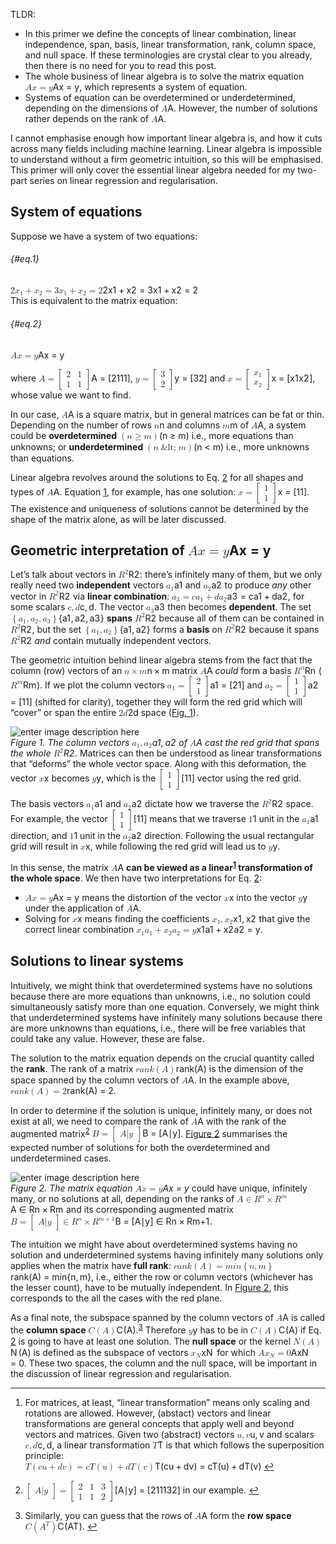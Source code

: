 <html>

<head>
  <meta charset="utf-8">
  <meta name="viewport" content="width=device-width, initial-scale=1.0">
  <title>linear-algebra-primer</title>
  <link rel="stylesheet" href="https://stackedit.io/style.css" />
</head>

<body class="stackedit">
  <div class="stackedit__html"><p>TLDR:</p>
<ul>
<li>In this primer we define the concepts of linear combination, linear independence, span, basis, linear transformation, rank, column space, and null space. If these terminologies are crystal clear to you already, then there is no need for you to read this post.</li>
<li>The whole business of linear algebra is to solve the matrix equation <span class="katex--inline"><span class="katex"><span class="katex-mathml"><math><semantics><mrow><mi mathvariant="bold">A</mi><mi mathvariant="bold">x</mi><mo>=</mo><mi mathvariant="bold">y</mi></mrow><annotation encoding="application/x-tex">\mathbf A \mathbf x = \mathbf y</annotation></semantics></math></span><span class="katex-html" aria-hidden="true"><span class="base"><span class="strut" style="height: 0.68611em; vertical-align: 0em;"></span><span class="mord mathbf">A</span><span class="mord mathbf">x</span><span class="mspace" style="margin-right: 0.277778em;"></span><span class="mrel">=</span><span class="mspace" style="margin-right: 0.277778em;"></span></span><span class="base"><span class="strut" style="height: 0.63888em; vertical-align: -0.19444em;"></span><span class="mord mathbf" style="margin-right: 0.01597em;">y</span></span></span></span></span>, which represents a system of equation.</li>
<li>Systems of equation can be overdetermined or underdetermined, depending on the dimensions of <span class="katex--inline"><span class="katex"><span class="katex-mathml"><math><semantics><mrow><mi mathvariant="bold">A</mi></mrow><annotation encoding="application/x-tex">\mathbf A</annotation></semantics></math></span><span class="katex-html" aria-hidden="true"><span class="base"><span class="strut" style="height: 0.68611em; vertical-align: 0em;"></span><span class="mord mathbf">A</span></span></span></span></span>. However, the number of solutions rather depends on the rank of <span class="katex--inline"><span class="katex"><span class="katex-mathml"><math><semantics><mrow><mi mathvariant="bold">A</mi></mrow><annotation encoding="application/x-tex">\mathbf A</annotation></semantics></math></span><span class="katex-html" aria-hidden="true"><span class="base"><span class="strut" style="height: 0.68611em; vertical-align: 0em;"></span><span class="mord mathbf">A</span></span></span></span></span>.</li>
</ul>
<p>I cannot emphasise enough how important linear algebra is, and how it cuts across many fields including machine learning. Linear algebra is impossible to understand without a firm geometric intuition, so this will be emphasised. This primer will only cover the essential linear algebra needed for my two-part series on linear regression and regularisation.</p>
<h2 id="system-of-equations">System of equations</h2>
<p>Suppose we have a system of two equations:</p>
<h6 id="eq.1">{#eq.1}</h6>
<p><span class="katex--display"><span class="katex-display"><span class="katex"><span class="katex-mathml"><math><semantics><mrow><mn>2</mn><msub><mi>x</mi><mn>1</mn></msub><mo>+</mo><msub><mi>x</mi><mn>2</mn></msub><mo>=</mo><mn>3</mn><mspace linebreak="newline"></mspace><msub><mi>x</mi><mn>1</mn></msub><mo>+</mo><msub><mi>x</mi><mn>2</mn></msub><mo>=</mo><mn>2</mn></mrow><annotation encoding="application/x-tex">
2 x_1 + x_2 = 3 \\
x_1 + x_2 = 2
</annotation></semantics></math></span><span class="katex-html" aria-hidden="true"><span class="base"><span class="strut" style="height: 0.79444em; vertical-align: -0.15em;"></span><span class="mord">2</span><span class="mord"><span class="mord mathit">x</span><span class="msupsub"><span class="vlist-t vlist-t2"><span class="vlist-r"><span class="vlist" style="height: 0.301108em;"><span class="" style="top: -2.55em; margin-left: 0em; margin-right: 0.05em;"><span class="pstrut" style="height: 2.7em;"></span><span class="sizing reset-size6 size3 mtight"><span class="mord mtight">1</span></span></span></span><span class="vlist-s">​</span></span><span class="vlist-r"><span class="vlist" style="height: 0.15em;"><span class=""></span></span></span></span></span></span><span class="mspace" style="margin-right: 0.222222em;"></span><span class="mbin">+</span><span class="mspace" style="margin-right: 0.222222em;"></span></span><span class="base"><span class="strut" style="height: 0.58056em; vertical-align: -0.15em;"></span><span class="mord"><span class="mord mathit">x</span><span class="msupsub"><span class="vlist-t vlist-t2"><span class="vlist-r"><span class="vlist" style="height: 0.301108em;"><span class="" style="top: -2.55em; margin-left: 0em; margin-right: 0.05em;"><span class="pstrut" style="height: 2.7em;"></span><span class="sizing reset-size6 size3 mtight"><span class="mord mtight">2</span></span></span></span><span class="vlist-s">​</span></span><span class="vlist-r"><span class="vlist" style="height: 0.15em;"><span class=""></span></span></span></span></span></span><span class="mspace" style="margin-right: 0.277778em;"></span><span class="mrel">=</span><span class="mspace" style="margin-right: 0.277778em;"></span></span><span class="base"><span class="strut" style="height: 0.64444em; vertical-align: 0em;"></span><span class="mord">3</span></span><span class="mspace newline"></span><span class="base"><span class="strut" style="height: 0.73333em; vertical-align: -0.15em;"></span><span class="mord"><span class="mord mathit">x</span><span class="msupsub"><span class="vlist-t vlist-t2"><span class="vlist-r"><span class="vlist" style="height: 0.301108em;"><span class="" style="top: -2.55em; margin-left: 0em; margin-right: 0.05em;"><span class="pstrut" style="height: 2.7em;"></span><span class="sizing reset-size6 size3 mtight"><span class="mord mtight">1</span></span></span></span><span class="vlist-s">​</span></span><span class="vlist-r"><span class="vlist" style="height: 0.15em;"><span class=""></span></span></span></span></span></span><span class="mspace" style="margin-right: 0.222222em;"></span><span class="mbin">+</span><span class="mspace" style="margin-right: 0.222222em;"></span></span><span class="base"><span class="strut" style="height: 0.58056em; vertical-align: -0.15em;"></span><span class="mord"><span class="mord mathit">x</span><span class="msupsub"><span class="vlist-t vlist-t2"><span class="vlist-r"><span class="vlist" style="height: 0.301108em;"><span class="" style="top: -2.55em; margin-left: 0em; margin-right: 0.05em;"><span class="pstrut" style="height: 2.7em;"></span><span class="sizing reset-size6 size3 mtight"><span class="mord mtight">2</span></span></span></span><span class="vlist-s">​</span></span><span class="vlist-r"><span class="vlist" style="height: 0.15em;"><span class=""></span></span></span></span></span></span><span class="mspace" style="margin-right: 0.277778em;"></span><span class="mrel">=</span><span class="mspace" style="margin-right: 0.277778em;"></span></span><span class="base"><span class="strut" style="height: 0.64444em; vertical-align: 0em;"></span><span class="mord">2</span></span></span></span></span></span><br>
This is equivalent to the matrix equation:</p>
<h6 id="eq.2">{#eq.2}</h6>
<p><span class="katex--display"><span class="katex-display"><span class="katex"><span class="katex-mathml"><math><semantics><mrow><mi mathvariant="bold">A</mi><mi mathvariant="bold">x</mi><mo>=</mo><mi mathvariant="bold">y</mi></mrow><annotation encoding="application/x-tex"> \mathbf A \mathbf x = \mathbf y</annotation></semantics></math></span><span class="katex-html" aria-hidden="true"><span class="base"><span class="strut" style="height: 0.68611em; vertical-align: 0em;"></span><span class="mord mathbf">A</span><span class="mord mathbf">x</span><span class="mspace" style="margin-right: 0.277778em;"></span><span class="mrel">=</span><span class="mspace" style="margin-right: 0.277778em;"></span></span><span class="base"><span class="strut" style="height: 0.63888em; vertical-align: -0.19444em;"></span><span class="mord mathbf" style="margin-right: 0.01597em;">y</span></span></span></span></span></span></p>
<p>where <span class="katex--inline"><span class="katex"><span class="katex-mathml"><math><semantics><mrow><mi mathvariant="bold">A</mi><mo>=</mo><mrow><mo fence="true">[</mo><mtable><mtr><mtd><mstyle scriptlevel="0" displaystyle="false"><mn>2</mn></mstyle></mtd><mtd><mstyle scriptlevel="0" displaystyle="false"><mn>1</mn></mstyle></mtd></mtr><mtr><mtd><mstyle scriptlevel="0" displaystyle="false"><mn>1</mn></mstyle></mtd><mtd><mstyle scriptlevel="0" displaystyle="false"><mn>1</mn></mstyle></mtd></mtr></mtable><mo fence="true">]</mo></mrow></mrow><annotation encoding="application/x-tex">\mathbf A = \begin{bmatrix} 2 &amp;amp; 1 \\ 1 &amp;amp; 1 \end{bmatrix}</annotation></semantics></math></span><span class="katex-html" aria-hidden="true"><span class="base"><span class="strut" style="height: 0.68611em; vertical-align: 0em;"></span><span class="mord mathbf">A</span><span class="mspace" style="margin-right: 0.277778em;"></span><span class="mrel">=</span><span class="mspace" style="margin-right: 0.277778em;"></span></span><span class="base"><span class="strut" style="height: 2.40003em; vertical-align: -0.95003em;"></span><span class="minner"><span class="mopen delimcenter" style="top: 0em;"><span class="delimsizing size3">[</span></span><span class="mord"><span class="mtable"><span class="col-align-c"><span class="vlist-t vlist-t2"><span class="vlist-r"><span class="vlist" style="height: 1.45em;"><span class="" style="top: -3.61em;"><span class="pstrut" style="height: 3em;"></span><span class="mord"><span class="mord">2</span></span></span><span class="" style="top: -2.41em;"><span class="pstrut" style="height: 3em;"></span><span class="mord"><span class="mord">1</span></span></span></span><span class="vlist-s">​</span></span><span class="vlist-r"><span class="vlist" style="height: 0.95em;"><span class=""></span></span></span></span></span><span class="arraycolsep" style="width: 0.5em;"></span><span class="arraycolsep" style="width: 0.5em;"></span><span class="col-align-c"><span class="vlist-t vlist-t2"><span class="vlist-r"><span class="vlist" style="height: 1.45em;"><span class="" style="top: -3.61em;"><span class="pstrut" style="height: 3em;"></span><span class="mord"><span class="mord">1</span></span></span><span class="" style="top: -2.41em;"><span class="pstrut" style="height: 3em;"></span><span class="mord"><span class="mord">1</span></span></span></span><span class="vlist-s">​</span></span><span class="vlist-r"><span class="vlist" style="height: 0.95em;"><span class=""></span></span></span></span></span></span></span><span class="mclose delimcenter" style="top: 0em;"><span class="delimsizing size3">]</span></span></span></span></span></span></span>, <span class="katex--inline"><span class="katex"><span class="katex-mathml"><math><semantics><mrow><mi mathvariant="bold">y</mi><mo>=</mo><mrow><mo fence="true">[</mo><mtable><mtr><mtd><mstyle scriptlevel="0" displaystyle="false"><mn>3</mn></mstyle></mtd></mtr><mtr><mtd><mstyle scriptlevel="0" displaystyle="false"><mn>2</mn></mstyle></mtd></mtr></mtable><mo fence="true">]</mo></mrow></mrow><annotation encoding="application/x-tex">\mathbf y = \begin{bmatrix} 3 \\ 2 \end{bmatrix}</annotation></semantics></math></span><span class="katex-html" aria-hidden="true"><span class="base"><span class="strut" style="height: 0.63888em; vertical-align: -0.19444em;"></span><span class="mord mathbf" style="margin-right: 0.01597em;">y</span><span class="mspace" style="margin-right: 0.277778em;"></span><span class="mrel">=</span><span class="mspace" style="margin-right: 0.277778em;"></span></span><span class="base"><span class="strut" style="height: 2.40003em; vertical-align: -0.95003em;"></span><span class="minner"><span class="mopen delimcenter" style="top: 0em;"><span class="delimsizing size3">[</span></span><span class="mord"><span class="mtable"><span class="col-align-c"><span class="vlist-t vlist-t2"><span class="vlist-r"><span class="vlist" style="height: 1.45em;"><span class="" style="top: -3.61em;"><span class="pstrut" style="height: 3em;"></span><span class="mord"><span class="mord">3</span></span></span><span class="" style="top: -2.41em;"><span class="pstrut" style="height: 3em;"></span><span class="mord"><span class="mord">2</span></span></span></span><span class="vlist-s">​</span></span><span class="vlist-r"><span class="vlist" style="height: 0.95em;"><span class=""></span></span></span></span></span></span></span><span class="mclose delimcenter" style="top: 0em;"><span class="delimsizing size3">]</span></span></span></span></span></span></span> and <span class="katex--inline"><span class="katex"><span class="katex-mathml"><math><semantics><mrow><mi mathvariant="bold">x</mi><mo>=</mo><mrow><mo fence="true">[</mo><mtable><mtr><mtd><mstyle scriptlevel="0" displaystyle="false"><msub><mi>x</mi><mn>1</mn></msub></mstyle></mtd></mtr><mtr><mtd><mstyle scriptlevel="0" displaystyle="false"><msub><mi>x</mi><mn>2</mn></msub></mstyle></mtd></mtr></mtable><mo fence="true">]</mo></mrow></mrow><annotation encoding="application/x-tex">\mathbf x = \begin{bmatrix} x_1 \\ x_2 \end{bmatrix}</annotation></semantics></math></span><span class="katex-html" aria-hidden="true"><span class="base"><span class="strut" style="height: 0.44444em; vertical-align: 0em;"></span><span class="mord mathbf">x</span><span class="mspace" style="margin-right: 0.277778em;"></span><span class="mrel">=</span><span class="mspace" style="margin-right: 0.277778em;"></span></span><span class="base"><span class="strut" style="height: 2.40003em; vertical-align: -0.95003em;"></span><span class="minner"><span class="mopen delimcenter" style="top: 0em;"><span class="delimsizing size3">[</span></span><span class="mord"><span class="mtable"><span class="col-align-c"><span class="vlist-t vlist-t2"><span class="vlist-r"><span class="vlist" style="height: 1.45em;"><span class="" style="top: -3.61em;"><span class="pstrut" style="height: 3em;"></span><span class="mord"><span class="mord"><span class="mord mathit">x</span><span class="msupsub"><span class="vlist-t vlist-t2"><span class="vlist-r"><span class="vlist" style="height: 0.301108em;"><span class="" style="top: -2.55em; margin-left: 0em; margin-right: 0.05em;"><span class="pstrut" style="height: 2.7em;"></span><span class="sizing reset-size6 size3 mtight"><span class="mord mtight">1</span></span></span></span><span class="vlist-s">​</span></span><span class="vlist-r"><span class="vlist" style="height: 0.15em;"><span class=""></span></span></span></span></span></span></span></span><span class="" style="top: -2.41em;"><span class="pstrut" style="height: 3em;"></span><span class="mord"><span class="mord"><span class="mord mathit">x</span><span class="msupsub"><span class="vlist-t vlist-t2"><span class="vlist-r"><span class="vlist" style="height: 0.301108em;"><span class="" style="top: -2.55em; margin-left: 0em; margin-right: 0.05em;"><span class="pstrut" style="height: 2.7em;"></span><span class="sizing reset-size6 size3 mtight"><span class="mord mtight">2</span></span></span></span><span class="vlist-s">​</span></span><span class="vlist-r"><span class="vlist" style="height: 0.15em;"><span class=""></span></span></span></span></span></span></span></span></span><span class="vlist-s">​</span></span><span class="vlist-r"><span class="vlist" style="height: 0.95em;"><span class=""></span></span></span></span></span></span></span><span class="mclose delimcenter" style="top: 0em;"><span class="delimsizing size3">]</span></span></span></span></span></span></span>, whose value we want to find.</p>
<p>In our case, <span class="katex--inline"><span class="katex"><span class="katex-mathml"><math><semantics><mrow><mi mathvariant="bold">A</mi></mrow><annotation encoding="application/x-tex">\mathbf A</annotation></semantics></math></span><span class="katex-html" aria-hidden="true"><span class="base"><span class="strut" style="height: 0.68611em; vertical-align: 0em;"></span><span class="mord mathbf">A</span></span></span></span></span> is a square matrix, but in general matrices can be fat or thin. Depending on the number of rows <span class="katex--inline"><span class="katex"><span class="katex-mathml"><math><semantics><mrow><mi>n</mi></mrow><annotation encoding="application/x-tex">n</annotation></semantics></math></span><span class="katex-html" aria-hidden="true"><span class="base"><span class="strut" style="height: 0.43056em; vertical-align: 0em;"></span><span class="mord mathit">n</span></span></span></span></span> and columns <span class="katex--inline"><span class="katex"><span class="katex-mathml"><math><semantics><mrow><mi>m</mi></mrow><annotation encoding="application/x-tex">m</annotation></semantics></math></span><span class="katex-html" aria-hidden="true"><span class="base"><span class="strut" style="height: 0.43056em; vertical-align: 0em;"></span><span class="mord mathit">m</span></span></span></span></span> of <span class="katex--inline"><span class="katex"><span class="katex-mathml"><math><semantics><mrow><mi mathvariant="bold">A</mi></mrow><annotation encoding="application/x-tex">\mathbf A</annotation></semantics></math></span><span class="katex-html" aria-hidden="true"><span class="base"><span class="strut" style="height: 0.68611em; vertical-align: 0em;"></span><span class="mord mathbf">A</span></span></span></span></span>, a system could be <strong>overdetermined</strong> <span class="katex--inline"><span class="katex"><span class="katex-mathml"><math><semantics><mrow><mo>(</mo><mi>n</mi><mo>≥</mo><mi>m</mi><mo>)</mo></mrow><annotation encoding="application/x-tex">(n \geq m)</annotation></semantics></math></span><span class="katex-html" aria-hidden="true"><span class="base"><span class="strut" style="height: 1em; vertical-align: -0.25em;"></span><span class="mopen">(</span><span class="mord mathit">n</span><span class="mspace" style="margin-right: 0.277778em;"></span><span class="mrel">≥</span><span class="mspace" style="margin-right: 0.277778em;"></span></span><span class="base"><span class="strut" style="height: 1em; vertical-align: -0.25em;"></span><span class="mord mathit">m</span><span class="mclose">)</span></span></span></span></span> i.e., more equations than unknowns; or <strong>underdetermined</strong> <span class="katex--inline"><span class="katex"><span class="katex-mathml"><math><semantics><mrow><mo>(</mo><mi>n</mi><mo>&amp;lt;</mo><mi>m</mi><mo>)</mo></mrow><annotation encoding="application/x-tex">(n &amp;lt; m)</annotation></semantics></math></span><span class="katex-html" aria-hidden="true"><span class="base"><span class="strut" style="height: 1em; vertical-align: -0.25em;"></span><span class="mopen">(</span><span class="mord mathit">n</span><span class="mspace" style="margin-right: 0.277778em;"></span><span class="mrel">&lt;</span><span class="mspace" style="margin-right: 0.277778em;"></span></span><span class="base"><span class="strut" style="height: 1em; vertical-align: -0.25em;"></span><span class="mord mathit">m</span><span class="mclose">)</span></span></span></span></span> i.e., more unknowns than equations.</p>
<p>Linear algebra revolves around the solutions to Eq. <a href="#eq.2">2</a> for all shapes and types of <span class="katex--inline"><span class="katex"><span class="katex-mathml"><math><semantics><mrow><mi mathvariant="bold">A</mi></mrow><annotation encoding="application/x-tex">\mathbf A</annotation></semantics></math></span><span class="katex-html" aria-hidden="true"><span class="base"><span class="strut" style="height: 0.68611em; vertical-align: 0em;"></span><span class="mord mathbf">A</span></span></span></span></span>. Equation <a href="#eq.1">1</a>, for example, has one solution: <span class="katex--inline"><span class="katex"><span class="katex-mathml"><math><semantics><mrow><mi mathvariant="bold">x</mi><mo>=</mo><mrow><mo fence="true">[</mo><mtable><mtr><mtd><mstyle scriptlevel="0" displaystyle="false"><mn>1</mn></mstyle></mtd></mtr><mtr><mtd><mstyle scriptlevel="0" displaystyle="false"><mn>1</mn></mstyle></mtd></mtr></mtable><mo fence="true">]</mo></mrow></mrow><annotation encoding="application/x-tex">\mathbf x = \begin{bmatrix} 1 \\ 1 \end{bmatrix}</annotation></semantics></math></span><span class="katex-html" aria-hidden="true"><span class="base"><span class="strut" style="height: 0.44444em; vertical-align: 0em;"></span><span class="mord mathbf">x</span><span class="mspace" style="margin-right: 0.277778em;"></span><span class="mrel">=</span><span class="mspace" style="margin-right: 0.277778em;"></span></span><span class="base"><span class="strut" style="height: 2.40003em; vertical-align: -0.95003em;"></span><span class="minner"><span class="mopen delimcenter" style="top: 0em;"><span class="delimsizing size3">[</span></span><span class="mord"><span class="mtable"><span class="col-align-c"><span class="vlist-t vlist-t2"><span class="vlist-r"><span class="vlist" style="height: 1.45em;"><span class="" style="top: -3.61em;"><span class="pstrut" style="height: 3em;"></span><span class="mord"><span class="mord">1</span></span></span><span class="" style="top: -2.41em;"><span class="pstrut" style="height: 3em;"></span><span class="mord"><span class="mord">1</span></span></span></span><span class="vlist-s">​</span></span><span class="vlist-r"><span class="vlist" style="height: 0.95em;"><span class=""></span></span></span></span></span></span></span><span class="mclose delimcenter" style="top: 0em;"><span class="delimsizing size3">]</span></span></span></span></span></span></span>. The existence and uniqueness of solutions cannot be determined by the shape of the matrix alone, as will be later discussed.</p>
<h2 id="geometric-interpretation-of-mathbf-a-mathbf-x--mathbf-y">Geometric interpretation of <span class="katex--inline"><span class="katex"><span class="katex-mathml"><math><semantics><mrow><mi mathvariant="bold">A</mi><mi mathvariant="bold">x</mi><mo>=</mo><mi mathvariant="bold">y</mi></mrow><annotation encoding="application/x-tex">\mathbf A \mathbf x = \mathbf y</annotation></semantics></math></span><span class="katex-html" aria-hidden="true"><span class="base"><span class="strut" style="height: 0.68611em; vertical-align: 0em;"></span><span class="mord mathbf">A</span><span class="mord mathbf">x</span><span class="mspace" style="margin-right: 0.277778em;"></span><span class="mrel">=</span><span class="mspace" style="margin-right: 0.277778em;"></span></span><span class="base"><span class="strut" style="height: 0.63888em; vertical-align: -0.19444em;"></span><span class="mord mathbf" style="margin-right: 0.01597em;">y</span></span></span></span></span></h2>
<p>Let’s talk about vectors in <span class="katex--inline"><span class="katex"><span class="katex-mathml"><math><semantics><mrow><msup><mi mathvariant="double-struck">R</mi><mn>2</mn></msup></mrow><annotation encoding="application/x-tex">\mathbb R^2</annotation></semantics></math></span><span class="katex-html" aria-hidden="true"><span class="base"><span class="strut" style="height: 0.814108em; vertical-align: 0em;"></span><span class="mord"><span class="mord mathbb">R</span><span class="msupsub"><span class="vlist-t"><span class="vlist-r"><span class="vlist" style="height: 0.814108em;"><span class="" style="top: -3.063em; margin-right: 0.05em;"><span class="pstrut" style="height: 2.7em;"></span><span class="sizing reset-size6 size3 mtight"><span class="mord mtight">2</span></span></span></span></span></span></span></span></span></span></span></span>: there’s infinitely many of them, but we only really need two <strong>independent</strong> vectors <span class="katex--inline"><span class="katex"><span class="katex-mathml"><math><semantics><mrow><msub><mi mathvariant="bold">a</mi><mn>1</mn></msub></mrow><annotation encoding="application/x-tex">\mathbf a_1</annotation></semantics></math></span><span class="katex-html" aria-hidden="true"><span class="base"><span class="strut" style="height: 0.59444em; vertical-align: -0.15em;"></span><span class="mord"><span class="mord mathbf">a</span><span class="msupsub"><span class="vlist-t vlist-t2"><span class="vlist-r"><span class="vlist" style="height: 0.301108em;"><span class="" style="top: -2.55em; margin-left: 0em; margin-right: 0.05em;"><span class="pstrut" style="height: 2.7em;"></span><span class="sizing reset-size6 size3 mtight"><span class="mord mtight">1</span></span></span></span><span class="vlist-s">​</span></span><span class="vlist-r"><span class="vlist" style="height: 0.15em;"><span class=""></span></span></span></span></span></span></span></span></span></span> and <span class="katex--inline"><span class="katex"><span class="katex-mathml"><math><semantics><mrow><msub><mi mathvariant="bold">a</mi><mn>2</mn></msub></mrow><annotation encoding="application/x-tex">\mathbf a_2</annotation></semantics></math></span><span class="katex-html" aria-hidden="true"><span class="base"><span class="strut" style="height: 0.59444em; vertical-align: -0.15em;"></span><span class="mord"><span class="mord mathbf">a</span><span class="msupsub"><span class="vlist-t vlist-t2"><span class="vlist-r"><span class="vlist" style="height: 0.301108em;"><span class="" style="top: -2.55em; margin-left: 0em; margin-right: 0.05em;"><span class="pstrut" style="height: 2.7em;"></span><span class="sizing reset-size6 size3 mtight"><span class="mord mtight">2</span></span></span></span><span class="vlist-s">​</span></span><span class="vlist-r"><span class="vlist" style="height: 0.15em;"><span class=""></span></span></span></span></span></span></span></span></span></span> to produce <em>any</em> other vector in <span class="katex--inline"><span class="katex"><span class="katex-mathml"><math><semantics><mrow><msup><mi mathvariant="double-struck">R</mi><mn>2</mn></msup></mrow><annotation encoding="application/x-tex">\mathbb R^2</annotation></semantics></math></span><span class="katex-html" aria-hidden="true"><span class="base"><span class="strut" style="height: 0.814108em; vertical-align: 0em;"></span><span class="mord"><span class="mord mathbb">R</span><span class="msupsub"><span class="vlist-t"><span class="vlist-r"><span class="vlist" style="height: 0.814108em;"><span class="" style="top: -3.063em; margin-right: 0.05em;"><span class="pstrut" style="height: 2.7em;"></span><span class="sizing reset-size6 size3 mtight"><span class="mord mtight">2</span></span></span></span></span></span></span></span></span></span></span></span> via <strong>linear combination</strong>: <span class="katex--inline"><span class="katex"><span class="katex-mathml"><math><semantics><mrow><msub><mi mathvariant="bold">a</mi><mn>3</mn></msub><mo>=</mo><mi>c</mi><msub><mi mathvariant="bold">a</mi><mn>1</mn></msub><mo>+</mo><mi>d</mi><msub><mi mathvariant="bold">a</mi><mn>2</mn></msub></mrow><annotation encoding="application/x-tex">\mathbf a_3 = c \mathbf a_1 + d \mathbf a_2</annotation></semantics></math></span><span class="katex-html" aria-hidden="true"><span class="base"><span class="strut" style="height: 0.59444em; vertical-align: -0.15em;"></span><span class="mord"><span class="mord mathbf">a</span><span class="msupsub"><span class="vlist-t vlist-t2"><span class="vlist-r"><span class="vlist" style="height: 0.301108em;"><span class="" style="top: -2.55em; margin-left: 0em; margin-right: 0.05em;"><span class="pstrut" style="height: 2.7em;"></span><span class="sizing reset-size6 size3 mtight"><span class="mord mtight">3</span></span></span></span><span class="vlist-s">​</span></span><span class="vlist-r"><span class="vlist" style="height: 0.15em;"><span class=""></span></span></span></span></span></span><span class="mspace" style="margin-right: 0.277778em;"></span><span class="mrel">=</span><span class="mspace" style="margin-right: 0.277778em;"></span></span><span class="base"><span class="strut" style="height: 0.73333em; vertical-align: -0.15em;"></span><span class="mord mathit">c</span><span class="mord"><span class="mord mathbf">a</span><span class="msupsub"><span class="vlist-t vlist-t2"><span class="vlist-r"><span class="vlist" style="height: 0.301108em;"><span class="" style="top: -2.55em; margin-left: 0em; margin-right: 0.05em;"><span class="pstrut" style="height: 2.7em;"></span><span class="sizing reset-size6 size3 mtight"><span class="mord mtight">1</span></span></span></span><span class="vlist-s">​</span></span><span class="vlist-r"><span class="vlist" style="height: 0.15em;"><span class=""></span></span></span></span></span></span><span class="mspace" style="margin-right: 0.222222em;"></span><span class="mbin">+</span><span class="mspace" style="margin-right: 0.222222em;"></span></span><span class="base"><span class="strut" style="height: 0.84444em; vertical-align: -0.15em;"></span><span class="mord mathit">d</span><span class="mord"><span class="mord mathbf">a</span><span class="msupsub"><span class="vlist-t vlist-t2"><span class="vlist-r"><span class="vlist" style="height: 0.301108em;"><span class="" style="top: -2.55em; margin-left: 0em; margin-right: 0.05em;"><span class="pstrut" style="height: 2.7em;"></span><span class="sizing reset-size6 size3 mtight"><span class="mord mtight">2</span></span></span></span><span class="vlist-s">​</span></span><span class="vlist-r"><span class="vlist" style="height: 0.15em;"><span class=""></span></span></span></span></span></span></span></span></span></span>, for some scalars <span class="katex--inline"><span class="katex"><span class="katex-mathml"><math><semantics><mrow><mi>c</mi><mo separator="true">,</mo><mi>d</mi></mrow><annotation encoding="application/x-tex">c, d</annotation></semantics></math></span><span class="katex-html" aria-hidden="true"><span class="base"><span class="strut" style="height: 0.88888em; vertical-align: -0.19444em;"></span><span class="mord mathit">c</span><span class="mpunct">,</span><span class="mspace" style="margin-right: 0.166667em;"></span><span class="mord mathit">d</span></span></span></span></span>. The vector <span class="katex--inline"><span class="katex"><span class="katex-mathml"><math><semantics><mrow><msub><mi mathvariant="bold">a</mi><mn>3</mn></msub></mrow><annotation encoding="application/x-tex">\mathbf a_3</annotation></semantics></math></span><span class="katex-html" aria-hidden="true"><span class="base"><span class="strut" style="height: 0.59444em; vertical-align: -0.15em;"></span><span class="mord"><span class="mord mathbf">a</span><span class="msupsub"><span class="vlist-t vlist-t2"><span class="vlist-r"><span class="vlist" style="height: 0.301108em;"><span class="" style="top: -2.55em; margin-left: 0em; margin-right: 0.05em;"><span class="pstrut" style="height: 2.7em;"></span><span class="sizing reset-size6 size3 mtight"><span class="mord mtight">3</span></span></span></span><span class="vlist-s">​</span></span><span class="vlist-r"><span class="vlist" style="height: 0.15em;"><span class=""></span></span></span></span></span></span></span></span></span></span> then becomes <strong>dependent</strong>. The set <span class="katex--inline"><span class="katex"><span class="katex-mathml"><math><semantics><mrow><mo>{</mo><msub><mi mathvariant="bold">a</mi><mn>1</mn></msub><mo separator="true">,</mo><msub><mi mathvariant="bold">a</mi><mn>2</mn></msub><mo separator="true">,</mo><msub><mi mathvariant="bold">a</mi><mn>3</mn></msub><mo>}</mo></mrow><annotation encoding="application/x-tex">\{\mathbf a_1, \mathbf a_2, \mathbf a_3\}</annotation></semantics></math></span><span class="katex-html" aria-hidden="true"><span class="base"><span class="strut" style="height: 1em; vertical-align: -0.25em;"></span><span class="mopen">{</span><span class="mord"><span class="mord mathbf">a</span><span class="msupsub"><span class="vlist-t vlist-t2"><span class="vlist-r"><span class="vlist" style="height: 0.301108em;"><span class="" style="top: -2.55em; margin-left: 0em; margin-right: 0.05em;"><span class="pstrut" style="height: 2.7em;"></span><span class="sizing reset-size6 size3 mtight"><span class="mord mtight">1</span></span></span></span><span class="vlist-s">​</span></span><span class="vlist-r"><span class="vlist" style="height: 0.15em;"><span class=""></span></span></span></span></span></span><span class="mpunct">,</span><span class="mspace" style="margin-right: 0.166667em;"></span><span class="mord"><span class="mord mathbf">a</span><span class="msupsub"><span class="vlist-t vlist-t2"><span class="vlist-r"><span class="vlist" style="height: 0.301108em;"><span class="" style="top: -2.55em; margin-left: 0em; margin-right: 0.05em;"><span class="pstrut" style="height: 2.7em;"></span><span class="sizing reset-size6 size3 mtight"><span class="mord mtight">2</span></span></span></span><span class="vlist-s">​</span></span><span class="vlist-r"><span class="vlist" style="height: 0.15em;"><span class=""></span></span></span></span></span></span><span class="mpunct">,</span><span class="mspace" style="margin-right: 0.166667em;"></span><span class="mord"><span class="mord mathbf">a</span><span class="msupsub"><span class="vlist-t vlist-t2"><span class="vlist-r"><span class="vlist" style="height: 0.301108em;"><span class="" style="top: -2.55em; margin-left: 0em; margin-right: 0.05em;"><span class="pstrut" style="height: 2.7em;"></span><span class="sizing reset-size6 size3 mtight"><span class="mord mtight">3</span></span></span></span><span class="vlist-s">​</span></span><span class="vlist-r"><span class="vlist" style="height: 0.15em;"><span class=""></span></span></span></span></span></span><span class="mclose">}</span></span></span></span></span> <strong>spans</strong> <span class="katex--inline"><span class="katex"><span class="katex-mathml"><math><semantics><mrow><msup><mi mathvariant="double-struck">R</mi><mn>2</mn></msup></mrow><annotation encoding="application/x-tex">\mathbb R^2</annotation></semantics></math></span><span class="katex-html" aria-hidden="true"><span class="base"><span class="strut" style="height: 0.814108em; vertical-align: 0em;"></span><span class="mord"><span class="mord mathbb">R</span><span class="msupsub"><span class="vlist-t"><span class="vlist-r"><span class="vlist" style="height: 0.814108em;"><span class="" style="top: -3.063em; margin-right: 0.05em;"><span class="pstrut" style="height: 2.7em;"></span><span class="sizing reset-size6 size3 mtight"><span class="mord mtight">2</span></span></span></span></span></span></span></span></span></span></span></span> because all of them can be contained in <span class="katex--inline"><span class="katex"><span class="katex-mathml"><math><semantics><mrow><msup><mi mathvariant="double-struck">R</mi><mn>2</mn></msup></mrow><annotation encoding="application/x-tex">\mathbb R^2</annotation></semantics></math></span><span class="katex-html" aria-hidden="true"><span class="base"><span class="strut" style="height: 0.814108em; vertical-align: 0em;"></span><span class="mord"><span class="mord mathbb">R</span><span class="msupsub"><span class="vlist-t"><span class="vlist-r"><span class="vlist" style="height: 0.814108em;"><span class="" style="top: -3.063em; margin-right: 0.05em;"><span class="pstrut" style="height: 2.7em;"></span><span class="sizing reset-size6 size3 mtight"><span class="mord mtight">2</span></span></span></span></span></span></span></span></span></span></span></span>, but the set <span class="katex--inline"><span class="katex"><span class="katex-mathml"><math><semantics><mrow><mo>{</mo><msub><mi mathvariant="bold">a</mi><mn>1</mn></msub><mo separator="true">,</mo><msub><mi mathvariant="bold">a</mi><mn>2</mn></msub><mo>}</mo></mrow><annotation encoding="application/x-tex">\{\mathbf a_1, \mathbf a_2\}</annotation></semantics></math></span><span class="katex-html" aria-hidden="true"><span class="base"><span class="strut" style="height: 1em; vertical-align: -0.25em;"></span><span class="mopen">{</span><span class="mord"><span class="mord mathbf">a</span><span class="msupsub"><span class="vlist-t vlist-t2"><span class="vlist-r"><span class="vlist" style="height: 0.301108em;"><span class="" style="top: -2.55em; margin-left: 0em; margin-right: 0.05em;"><span class="pstrut" style="height: 2.7em;"></span><span class="sizing reset-size6 size3 mtight"><span class="mord mtight">1</span></span></span></span><span class="vlist-s">​</span></span><span class="vlist-r"><span class="vlist" style="height: 0.15em;"><span class=""></span></span></span></span></span></span><span class="mpunct">,</span><span class="mspace" style="margin-right: 0.166667em;"></span><span class="mord"><span class="mord mathbf">a</span><span class="msupsub"><span class="vlist-t vlist-t2"><span class="vlist-r"><span class="vlist" style="height: 0.301108em;"><span class="" style="top: -2.55em; margin-left: 0em; margin-right: 0.05em;"><span class="pstrut" style="height: 2.7em;"></span><span class="sizing reset-size6 size3 mtight"><span class="mord mtight">2</span></span></span></span><span class="vlist-s">​</span></span><span class="vlist-r"><span class="vlist" style="height: 0.15em;"><span class=""></span></span></span></span></span></span><span class="mclose">}</span></span></span></span></span> forms a <strong>basis</strong> on <span class="katex--inline"><span class="katex"><span class="katex-mathml"><math><semantics><mrow><msup><mi mathvariant="double-struck">R</mi><mn>2</mn></msup></mrow><annotation encoding="application/x-tex">\mathbb R^2</annotation></semantics></math></span><span class="katex-html" aria-hidden="true"><span class="base"><span class="strut" style="height: 0.814108em; vertical-align: 0em;"></span><span class="mord"><span class="mord mathbb">R</span><span class="msupsub"><span class="vlist-t"><span class="vlist-r"><span class="vlist" style="height: 0.814108em;"><span class="" style="top: -3.063em; margin-right: 0.05em;"><span class="pstrut" style="height: 2.7em;"></span><span class="sizing reset-size6 size3 mtight"><span class="mord mtight">2</span></span></span></span></span></span></span></span></span></span></span></span> because it spans <span class="katex--inline"><span class="katex"><span class="katex-mathml"><math><semantics><mrow><msup><mi mathvariant="double-struck">R</mi><mn>2</mn></msup></mrow><annotation encoding="application/x-tex">\mathbb R^2</annotation></semantics></math></span><span class="katex-html" aria-hidden="true"><span class="base"><span class="strut" style="height: 0.814108em; vertical-align: 0em;"></span><span class="mord"><span class="mord mathbb">R</span><span class="msupsub"><span class="vlist-t"><span class="vlist-r"><span class="vlist" style="height: 0.814108em;"><span class="" style="top: -3.063em; margin-right: 0.05em;"><span class="pstrut" style="height: 2.7em;"></span><span class="sizing reset-size6 size3 mtight"><span class="mord mtight">2</span></span></span></span></span></span></span></span></span></span></span></span> <em>and</em> contain mutually independent vectors.</p>
<p>The geometric intuition behind linear algebra stems from the fact that the column (row) vectors of an <span class="katex--inline"><span class="katex"><span class="katex-mathml"><math><semantics><mrow><mi>n</mi><mo>×</mo><mi>m</mi></mrow><annotation encoding="application/x-tex">n \times m</annotation></semantics></math></span><span class="katex-html" aria-hidden="true"><span class="base"><span class="strut" style="height: 0.66666em; vertical-align: -0.08333em;"></span><span class="mord mathit">n</span><span class="mspace" style="margin-right: 0.222222em;"></span><span class="mbin">×</span><span class="mspace" style="margin-right: 0.222222em;"></span></span><span class="base"><span class="strut" style="height: 0.43056em; vertical-align: 0em;"></span><span class="mord mathit">m</span></span></span></span></span> matrix <span class="katex--inline"><span class="katex"><span class="katex-mathml"><math><semantics><mrow><mi mathvariant="bold">A</mi></mrow><annotation encoding="application/x-tex">\mathbf A</annotation></semantics></math></span><span class="katex-html" aria-hidden="true"><span class="base"><span class="strut" style="height: 0.68611em; vertical-align: 0em;"></span><span class="mord mathbf">A</span></span></span></span></span> <em>could</em> form a basis <span class="katex--inline"><span class="katex"><span class="katex-mathml"><math><semantics><mrow><msup><mi mathvariant="double-struck">R</mi><mi>n</mi></msup></mrow><annotation encoding="application/x-tex">\mathbb R^n</annotation></semantics></math></span><span class="katex-html" aria-hidden="true"><span class="base"><span class="strut" style="height: 0.68889em; vertical-align: 0em;"></span><span class="mord"><span class="mord mathbb">R</span><span class="msupsub"><span class="vlist-t"><span class="vlist-r"><span class="vlist" style="height: 0.664392em;"><span class="" style="top: -3.063em; margin-right: 0.05em;"><span class="pstrut" style="height: 2.7em;"></span><span class="sizing reset-size6 size3 mtight"><span class="mord mathit mtight">n</span></span></span></span></span></span></span></span></span></span></span></span> (<span class="katex--inline"><span class="katex"><span class="katex-mathml"><math><semantics><mrow><msup><mi mathvariant="double-struck">R</mi><mi>m</mi></msup></mrow><annotation encoding="application/x-tex">\mathbb R^m</annotation></semantics></math></span><span class="katex-html" aria-hidden="true"><span class="base"><span class="strut" style="height: 0.68889em; vertical-align: 0em;"></span><span class="mord"><span class="mord mathbb">R</span><span class="msupsub"><span class="vlist-t"><span class="vlist-r"><span class="vlist" style="height: 0.664392em;"><span class="" style="top: -3.063em; margin-right: 0.05em;"><span class="pstrut" style="height: 2.7em;"></span><span class="sizing reset-size6 size3 mtight"><span class="mord mathit mtight">m</span></span></span></span></span></span></span></span></span></span></span></span>). If we plot the column vectors <span class="katex--inline"><span class="katex"><span class="katex-mathml"><math><semantics><mrow><msub><mi>a</mi><mn>1</mn></msub><mo>=</mo><mrow><mo fence="true">[</mo><mtable><mtr><mtd><mstyle scriptlevel="0" displaystyle="false"><mn>2</mn></mstyle></mtd></mtr><mtr><mtd><mstyle scriptlevel="0" displaystyle="false"><mn>1</mn></mstyle></mtd></mtr></mtable><mo fence="true">]</mo></mrow></mrow><annotation encoding="application/x-tex">a_1 = \begin{bmatrix} 2 \\ 1\end{bmatrix}</annotation></semantics></math></span><span class="katex-html" aria-hidden="true"><span class="base"><span class="strut" style="height: 0.58056em; vertical-align: -0.15em;"></span><span class="mord"><span class="mord mathit">a</span><span class="msupsub"><span class="vlist-t vlist-t2"><span class="vlist-r"><span class="vlist" style="height: 0.301108em;"><span class="" style="top: -2.55em; margin-left: 0em; margin-right: 0.05em;"><span class="pstrut" style="height: 2.7em;"></span><span class="sizing reset-size6 size3 mtight"><span class="mord mtight">1</span></span></span></span><span class="vlist-s">​</span></span><span class="vlist-r"><span class="vlist" style="height: 0.15em;"><span class=""></span></span></span></span></span></span><span class="mspace" style="margin-right: 0.277778em;"></span><span class="mrel">=</span><span class="mspace" style="margin-right: 0.277778em;"></span></span><span class="base"><span class="strut" style="height: 2.40003em; vertical-align: -0.95003em;"></span><span class="minner"><span class="mopen delimcenter" style="top: 0em;"><span class="delimsizing size3">[</span></span><span class="mord"><span class="mtable"><span class="col-align-c"><span class="vlist-t vlist-t2"><span class="vlist-r"><span class="vlist" style="height: 1.45em;"><span class="" style="top: -3.61em;"><span class="pstrut" style="height: 3em;"></span><span class="mord"><span class="mord">2</span></span></span><span class="" style="top: -2.41em;"><span class="pstrut" style="height: 3em;"></span><span class="mord"><span class="mord">1</span></span></span></span><span class="vlist-s">​</span></span><span class="vlist-r"><span class="vlist" style="height: 0.95em;"><span class=""></span></span></span></span></span></span></span><span class="mclose delimcenter" style="top: 0em;"><span class="delimsizing size3">]</span></span></span></span></span></span></span> and <span class="katex--inline"><span class="katex"><span class="katex-mathml"><math><semantics><mrow><msub><mi>a</mi><mn>2</mn></msub><mo>=</mo><mrow><mo fence="true">[</mo><mtable><mtr><mtd><mstyle scriptlevel="0" displaystyle="false"><mn>1</mn></mstyle></mtd></mtr><mtr><mtd><mstyle scriptlevel="0" displaystyle="false"><mn>1</mn></mstyle></mtd></mtr></mtable><mo fence="true">]</mo></mrow></mrow><annotation encoding="application/x-tex">a_2 = \begin{bmatrix} 1 \\ 1\end{bmatrix}</annotation></semantics></math></span><span class="katex-html" aria-hidden="true"><span class="base"><span class="strut" style="height: 0.58056em; vertical-align: -0.15em;"></span><span class="mord"><span class="mord mathit">a</span><span class="msupsub"><span class="vlist-t vlist-t2"><span class="vlist-r"><span class="vlist" style="height: 0.301108em;"><span class="" style="top: -2.55em; margin-left: 0em; margin-right: 0.05em;"><span class="pstrut" style="height: 2.7em;"></span><span class="sizing reset-size6 size3 mtight"><span class="mord mtight">2</span></span></span></span><span class="vlist-s">​</span></span><span class="vlist-r"><span class="vlist" style="height: 0.15em;"><span class=""></span></span></span></span></span></span><span class="mspace" style="margin-right: 0.277778em;"></span><span class="mrel">=</span><span class="mspace" style="margin-right: 0.277778em;"></span></span><span class="base"><span class="strut" style="height: 2.40003em; vertical-align: -0.95003em;"></span><span class="minner"><span class="mopen delimcenter" style="top: 0em;"><span class="delimsizing size3">[</span></span><span class="mord"><span class="mtable"><span class="col-align-c"><span class="vlist-t vlist-t2"><span class="vlist-r"><span class="vlist" style="height: 1.45em;"><span class="" style="top: -3.61em;"><span class="pstrut" style="height: 3em;"></span><span class="mord"><span class="mord">1</span></span></span><span class="" style="top: -2.41em;"><span class="pstrut" style="height: 3em;"></span><span class="mord"><span class="mord">1</span></span></span></span><span class="vlist-s">​</span></span><span class="vlist-r"><span class="vlist" style="height: 0.95em;"><span class=""></span></span></span></span></span></span></span><span class="mclose delimcenter" style="top: 0em;"><span class="delimsizing size3">]</span></span></span></span></span></span></span> (shifted for clarity), together they will form the red grid which will “cover” or span the entire <span class="katex--inline"><span class="katex"><span class="katex-mathml"><math><semantics><mrow><mn>2</mn><mi>d</mi></mrow><annotation encoding="application/x-tex">2d</annotation></semantics></math></span><span class="katex-html" aria-hidden="true"><span class="base"><span class="strut" style="height: 0.69444em; vertical-align: 0em;"></span><span class="mord">2</span><span class="mord mathit">d</span></span></span></span></span> space (<a href="#fig1">Fig. 1</a>).</p>
<p><img src="https://ucdc59b75f6cbcbe1fd7837d8f7c.previews.dropboxusercontent.com/p/orig/AARyVWTO-prD_RzVT2y5ERtDMUmLs2DMErF3oN6DLq9eqLl3nF7axbIjWnYXAqbjethIncQmx-ZchvOtF3mz0u6rsqezQaQmZy2IN65y7ixCGqwPHi-l9c16ZCKIGaXZk3hhbPDBEIPjROiQ4DhOF-8P84-v4MTEp4YspB5LQeQuIVlvKymbQLxjYP2vtaAjl2zA0O7C-B5gqTsZwd5rK_7xgVnQYxLAJH5BFW7254Zj3DAfEutss0nIsoh-YiNuzWgDkvu5NCbMEnvb4WItBL8Uc1TbYZeoMXxvEb3GOmqqxg/p.svg?size=2048x1536&amp;size_mode=3" alt="enter image description here"><br>
<em>Figure 1. The column vectors <span class="katex--inline"><span class="katex"><span class="katex-mathml"><math><semantics><mrow><msub><mi mathvariant="bold">a</mi><mn>1</mn></msub><mo separator="true">,</mo><msub><mi mathvariant="bold">a</mi><mn>2</mn></msub></mrow><annotation encoding="application/x-tex">\mathbf a_1, \mathbf a_2</annotation></semantics></math></span><span class="katex-html" aria-hidden="true"><span class="base"><span class="strut" style="height: 0.63888em; vertical-align: -0.19444em;"></span><span class="mord"><span class="mord mathbf">a</span><span class="msupsub"><span class="vlist-t vlist-t2"><span class="vlist-r"><span class="vlist" style="height: 0.301108em;"><span class="" style="top: -2.55em; margin-left: 0em; margin-right: 0.05em;"><span class="pstrut" style="height: 2.7em;"></span><span class="sizing reset-size6 size3 mtight"><span class="mord mtight">1</span></span></span></span><span class="vlist-s">​</span></span><span class="vlist-r"><span class="vlist" style="height: 0.15em;"><span class=""></span></span></span></span></span></span><span class="mpunct">,</span><span class="mspace" style="margin-right: 0.166667em;"></span><span class="mord"><span class="mord mathbf">a</span><span class="msupsub"><span class="vlist-t vlist-t2"><span class="vlist-r"><span class="vlist" style="height: 0.301108em;"><span class="" style="top: -2.55em; margin-left: 0em; margin-right: 0.05em;"><span class="pstrut" style="height: 2.7em;"></span><span class="sizing reset-size6 size3 mtight"><span class="mord mtight">2</span></span></span></span><span class="vlist-s">​</span></span><span class="vlist-r"><span class="vlist" style="height: 0.15em;"><span class=""></span></span></span></span></span></span></span></span></span></span> of <span class="katex--inline"><span class="katex"><span class="katex-mathml"><math><semantics><mrow><mi mathvariant="bold">A</mi></mrow><annotation encoding="application/x-tex">\mathbf A</annotation></semantics></math></span><span class="katex-html" aria-hidden="true"><span class="base"><span class="strut" style="height: 0.68611em; vertical-align: 0em;"></span><span class="mord mathbf">A</span></span></span></span></span> cast the red grid that spans the whole <span class="katex--inline"><span class="katex"><span class="katex-mathml"><math><semantics><mrow><msup><mi mathvariant="double-struck">R</mi><mn>2</mn></msup></mrow><annotation encoding="application/x-tex">\mathbb R^2</annotation></semantics></math></span><span class="katex-html" aria-hidden="true"><span class="base"><span class="strut" style="height: 0.814108em; vertical-align: 0em;"></span><span class="mord"><span class="mord mathbb">R</span><span class="msupsub"><span class="vlist-t"><span class="vlist-r"><span class="vlist" style="height: 0.814108em;"><span class="" style="top: -3.063em; margin-right: 0.05em;"><span class="pstrut" style="height: 2.7em;"></span><span class="sizing reset-size6 size3 mtight"><span class="mord mtight">2</span></span></span></span></span></span></span></span></span></span></span></span></em>. Matrices can then be understood as linear transformations that “deforms” the whole vector space. Along with this deformation, the vector <span class="katex--inline"><span class="katex"><span class="katex-mathml"><math><semantics><mrow><mi mathvariant="bold">x</mi></mrow><annotation encoding="application/x-tex">\mathbf x</annotation></semantics></math></span><span class="katex-html" aria-hidden="true"><span class="base"><span class="strut" style="height: 0.44444em; vertical-align: 0em;"></span><span class="mord mathbf">x</span></span></span></span></span> becomes <span class="katex--inline"><span class="katex"><span class="katex-mathml"><math><semantics><mrow><mi mathvariant="bold">y</mi></mrow><annotation encoding="application/x-tex">\mathbf y</annotation></semantics></math></span><span class="katex-html" aria-hidden="true"><span class="base"><span class="strut" style="height: 0.63888em; vertical-align: -0.19444em;"></span><span class="mord mathbf" style="margin-right: 0.01597em;">y</span></span></span></span></span>, which is the <span class="katex--inline"><span class="katex"><span class="katex-mathml"><math><semantics><mrow><mo fence="true">[</mo><mtable><mtr><mtd><mstyle scriptlevel="0" displaystyle="false"><mn>1</mn></mstyle></mtd></mtr><mtr><mtd><mstyle scriptlevel="0" displaystyle="false"><mn>1</mn></mstyle></mtd></mtr></mtable><mo fence="true">]</mo></mrow><annotation encoding="application/x-tex">\begin{bmatrix} 1 \\ 1\end{bmatrix}</annotation></semantics></math></span><span class="katex-html" aria-hidden="true"><span class="base"><span class="strut" style="height: 2.40003em; vertical-align: -0.95003em;"></span><span class="minner"><span class="mopen delimcenter" style="top: 0em;"><span class="delimsizing size3">[</span></span><span class="mord"><span class="mtable"><span class="col-align-c"><span class="vlist-t vlist-t2"><span class="vlist-r"><span class="vlist" style="height: 1.45em;"><span class="" style="top: -3.61em;"><span class="pstrut" style="height: 3em;"></span><span class="mord"><span class="mord">1</span></span></span><span class="" style="top: -2.41em;"><span class="pstrut" style="height: 3em;"></span><span class="mord"><span class="mord">1</span></span></span></span><span class="vlist-s">​</span></span><span class="vlist-r"><span class="vlist" style="height: 0.95em;"><span class=""></span></span></span></span></span></span></span><span class="mclose delimcenter" style="top: 0em;"><span class="delimsizing size3">]</span></span></span></span></span></span></span> vector using the red grid.</p>
<p>The basis vectors <span class="katex--inline"><span class="katex"><span class="katex-mathml"><math><semantics><mrow><msub><mi>a</mi><mn>1</mn></msub></mrow><annotation encoding="application/x-tex">a_1</annotation></semantics></math></span><span class="katex-html" aria-hidden="true"><span class="base"><span class="strut" style="height: 0.58056em; vertical-align: -0.15em;"></span><span class="mord"><span class="mord mathit">a</span><span class="msupsub"><span class="vlist-t vlist-t2"><span class="vlist-r"><span class="vlist" style="height: 0.301108em;"><span class="" style="top: -2.55em; margin-left: 0em; margin-right: 0.05em;"><span class="pstrut" style="height: 2.7em;"></span><span class="sizing reset-size6 size3 mtight"><span class="mord mtight">1</span></span></span></span><span class="vlist-s">​</span></span><span class="vlist-r"><span class="vlist" style="height: 0.15em;"><span class=""></span></span></span></span></span></span></span></span></span></span> and <span class="katex--inline"><span class="katex"><span class="katex-mathml"><math><semantics><mrow><msub><mi>a</mi><mn>2</mn></msub></mrow><annotation encoding="application/x-tex">a_2</annotation></semantics></math></span><span class="katex-html" aria-hidden="true"><span class="base"><span class="strut" style="height: 0.58056em; vertical-align: -0.15em;"></span><span class="mord"><span class="mord mathit">a</span><span class="msupsub"><span class="vlist-t vlist-t2"><span class="vlist-r"><span class="vlist" style="height: 0.301108em;"><span class="" style="top: -2.55em; margin-left: 0em; margin-right: 0.05em;"><span class="pstrut" style="height: 2.7em;"></span><span class="sizing reset-size6 size3 mtight"><span class="mord mtight">2</span></span></span></span><span class="vlist-s">​</span></span><span class="vlist-r"><span class="vlist" style="height: 0.15em;"><span class=""></span></span></span></span></span></span></span></span></span></span> dictate how we traverse the <span class="katex--inline"><span class="katex"><span class="katex-mathml"><math><semantics><mrow><msup><mi mathvariant="double-struck">R</mi><mn>2</mn></msup></mrow><annotation encoding="application/x-tex">\mathbb R^2</annotation></semantics></math></span><span class="katex-html" aria-hidden="true"><span class="base"><span class="strut" style="height: 0.814108em; vertical-align: 0em;"></span><span class="mord"><span class="mord mathbb">R</span><span class="msupsub"><span class="vlist-t"><span class="vlist-r"><span class="vlist" style="height: 0.814108em;"><span class="" style="top: -3.063em; margin-right: 0.05em;"><span class="pstrut" style="height: 2.7em;"></span><span class="sizing reset-size6 size3 mtight"><span class="mord mtight">2</span></span></span></span></span></span></span></span></span></span></span></span> space. For example, the vector <span class="katex--inline"><span class="katex"><span class="katex-mathml"><math><semantics><mrow><mo fence="true">[</mo><mtable><mtr><mtd><mstyle scriptlevel="0" displaystyle="false"><mn>1</mn></mstyle></mtd></mtr><mtr><mtd><mstyle scriptlevel="0" displaystyle="false"><mn>1</mn></mstyle></mtd></mtr></mtable><mo fence="true">]</mo></mrow><annotation encoding="application/x-tex">\begin{bmatrix} 1 \\ 1\end{bmatrix}</annotation></semantics></math></span><span class="katex-html" aria-hidden="true"><span class="base"><span class="strut" style="height: 2.40003em; vertical-align: -0.95003em;"></span><span class="minner"><span class="mopen delimcenter" style="top: 0em;"><span class="delimsizing size3">[</span></span><span class="mord"><span class="mtable"><span class="col-align-c"><span class="vlist-t vlist-t2"><span class="vlist-r"><span class="vlist" style="height: 1.45em;"><span class="" style="top: -3.61em;"><span class="pstrut" style="height: 3em;"></span><span class="mord"><span class="mord">1</span></span></span><span class="" style="top: -2.41em;"><span class="pstrut" style="height: 3em;"></span><span class="mord"><span class="mord">1</span></span></span></span><span class="vlist-s">​</span></span><span class="vlist-r"><span class="vlist" style="height: 0.95em;"><span class=""></span></span></span></span></span></span></span><span class="mclose delimcenter" style="top: 0em;"><span class="delimsizing size3">]</span></span></span></span></span></span></span> means that we traverse <span class="katex--inline"><span class="katex"><span class="katex-mathml"><math><semantics><mrow><mn>1</mn></mrow><annotation encoding="application/x-tex">1</annotation></semantics></math></span><span class="katex-html" aria-hidden="true"><span class="base"><span class="strut" style="height: 0.64444em; vertical-align: 0em;"></span><span class="mord">1</span></span></span></span></span> unit in the <span class="katex--inline"><span class="katex"><span class="katex-mathml"><math><semantics><mrow><msub><mi>a</mi><mn>1</mn></msub></mrow><annotation encoding="application/x-tex">a_1</annotation></semantics></math></span><span class="katex-html" aria-hidden="true"><span class="base"><span class="strut" style="height: 0.58056em; vertical-align: -0.15em;"></span><span class="mord"><span class="mord mathit">a</span><span class="msupsub"><span class="vlist-t vlist-t2"><span class="vlist-r"><span class="vlist" style="height: 0.301108em;"><span class="" style="top: -2.55em; margin-left: 0em; margin-right: 0.05em;"><span class="pstrut" style="height: 2.7em;"></span><span class="sizing reset-size6 size3 mtight"><span class="mord mtight">1</span></span></span></span><span class="vlist-s">​</span></span><span class="vlist-r"><span class="vlist" style="height: 0.15em;"><span class=""></span></span></span></span></span></span></span></span></span></span> direction, and <span class="katex--inline"><span class="katex"><span class="katex-mathml"><math><semantics><mrow><mn>1</mn></mrow><annotation encoding="application/x-tex">1</annotation></semantics></math></span><span class="katex-html" aria-hidden="true"><span class="base"><span class="strut" style="height: 0.64444em; vertical-align: 0em;"></span><span class="mord">1</span></span></span></span></span> unit in the <span class="katex--inline"><span class="katex"><span class="katex-mathml"><math><semantics><mrow><msub><mi>a</mi><mn>2</mn></msub></mrow><annotation encoding="application/x-tex">a_2</annotation></semantics></math></span><span class="katex-html" aria-hidden="true"><span class="base"><span class="strut" style="height: 0.58056em; vertical-align: -0.15em;"></span><span class="mord"><span class="mord mathit">a</span><span class="msupsub"><span class="vlist-t vlist-t2"><span class="vlist-r"><span class="vlist" style="height: 0.301108em;"><span class="" style="top: -2.55em; margin-left: 0em; margin-right: 0.05em;"><span class="pstrut" style="height: 2.7em;"></span><span class="sizing reset-size6 size3 mtight"><span class="mord mtight">2</span></span></span></span><span class="vlist-s">​</span></span><span class="vlist-r"><span class="vlist" style="height: 0.15em;"><span class=""></span></span></span></span></span></span></span></span></span></span> direction. Following the usual rectangular grid will result in <span class="katex--inline"><span class="katex"><span class="katex-mathml"><math><semantics><mrow><mi mathvariant="bold">x</mi></mrow><annotation encoding="application/x-tex">\mathbf x</annotation></semantics></math></span><span class="katex-html" aria-hidden="true"><span class="base"><span class="strut" style="height: 0.44444em; vertical-align: 0em;"></span><span class="mord mathbf">x</span></span></span></span></span>, while following the red grid will lead us to <span class="katex--inline"><span class="katex"><span class="katex-mathml"><math><semantics><mrow><mi mathvariant="bold">y</mi></mrow><annotation encoding="application/x-tex">\mathbf y</annotation></semantics></math></span><span class="katex-html" aria-hidden="true"><span class="base"><span class="strut" style="height: 0.63888em; vertical-align: -0.19444em;"></span><span class="mord mathbf" style="margin-right: 0.01597em;">y</span></span></span></span></span>.</p>
<p>In this sense, the matrix <span class="katex--inline"><span class="katex"><span class="katex-mathml"><math><semantics><mrow><mi mathvariant="bold">A</mi></mrow><annotation encoding="application/x-tex">\mathbf A</annotation></semantics></math></span><span class="katex-html" aria-hidden="true"><span class="base"><span class="strut" style="height: 0.68611em; vertical-align: 0em;"></span><span class="mord mathbf">A</span></span></span></span></span> <strong>can be viewed as a linear<sup class="footnote-ref"><a href="#fn1" id="fnref1">1</a></sup> transformation of the whole space</strong>. We then have two interpretations for Eq. <a href="#eq.2">2</a>:</p>
<ul>
<li><span class="katex--inline"><span class="katex"><span class="katex-mathml"><math><semantics><mrow><mi mathvariant="bold">A</mi><mi mathvariant="bold">x</mi><mo>=</mo><mi mathvariant="bold">y</mi></mrow><annotation encoding="application/x-tex">\mathbf A \mathbf x = \mathbf y</annotation></semantics></math></span><span class="katex-html" aria-hidden="true"><span class="base"><span class="strut" style="height: 0.68611em; vertical-align: 0em;"></span><span class="mord mathbf">A</span><span class="mord mathbf">x</span><span class="mspace" style="margin-right: 0.277778em;"></span><span class="mrel">=</span><span class="mspace" style="margin-right: 0.277778em;"></span></span><span class="base"><span class="strut" style="height: 0.63888em; vertical-align: -0.19444em;"></span><span class="mord mathbf" style="margin-right: 0.01597em;">y</span></span></span></span></span> means the distortion of the vector <span class="katex--inline"><span class="katex"><span class="katex-mathml"><math><semantics><mrow><mi mathvariant="bold">x</mi></mrow><annotation encoding="application/x-tex">\mathbf x</annotation></semantics></math></span><span class="katex-html" aria-hidden="true"><span class="base"><span class="strut" style="height: 0.44444em; vertical-align: 0em;"></span><span class="mord mathbf">x</span></span></span></span></span> into the vector <span class="katex--inline"><span class="katex"><span class="katex-mathml"><math><semantics><mrow><mi mathvariant="bold">y</mi></mrow><annotation encoding="application/x-tex">\mathbf y</annotation></semantics></math></span><span class="katex-html" aria-hidden="true"><span class="base"><span class="strut" style="height: 0.63888em; vertical-align: -0.19444em;"></span><span class="mord mathbf" style="margin-right: 0.01597em;">y</span></span></span></span></span> under the application of <span class="katex--inline"><span class="katex"><span class="katex-mathml"><math><semantics><mrow><mi mathvariant="bold">A</mi></mrow><annotation encoding="application/x-tex">\mathbf A</annotation></semantics></math></span><span class="katex-html" aria-hidden="true"><span class="base"><span class="strut" style="height: 0.68611em; vertical-align: 0em;"></span><span class="mord mathbf">A</span></span></span></span></span>.</li>
<li>Solving for <span class="katex--inline"><span class="katex"><span class="katex-mathml"><math><semantics><mrow><mi mathvariant="bold">x</mi></mrow><annotation encoding="application/x-tex">\mathbf x</annotation></semantics></math></span><span class="katex-html" aria-hidden="true"><span class="base"><span class="strut" style="height: 0.44444em; vertical-align: 0em;"></span><span class="mord mathbf">x</span></span></span></span></span> means finding the coefficients <span class="katex--inline"><span class="katex"><span class="katex-mathml"><math><semantics><mrow><msub><mi>x</mi><mn>1</mn></msub><mo separator="true">,</mo><msub><mi>x</mi><mn>2</mn></msub></mrow><annotation encoding="application/x-tex">x_1, x_2</annotation></semantics></math></span><span class="katex-html" aria-hidden="true"><span class="base"><span class="strut" style="height: 0.625em; vertical-align: -0.19444em;"></span><span class="mord"><span class="mord mathit">x</span><span class="msupsub"><span class="vlist-t vlist-t2"><span class="vlist-r"><span class="vlist" style="height: 0.301108em;"><span class="" style="top: -2.55em; margin-left: 0em; margin-right: 0.05em;"><span class="pstrut" style="height: 2.7em;"></span><span class="sizing reset-size6 size3 mtight"><span class="mord mtight">1</span></span></span></span><span class="vlist-s">​</span></span><span class="vlist-r"><span class="vlist" style="height: 0.15em;"><span class=""></span></span></span></span></span></span><span class="mpunct">,</span><span class="mspace" style="margin-right: 0.166667em;"></span><span class="mord"><span class="mord mathit">x</span><span class="msupsub"><span class="vlist-t vlist-t2"><span class="vlist-r"><span class="vlist" style="height: 0.301108em;"><span class="" style="top: -2.55em; margin-left: 0em; margin-right: 0.05em;"><span class="pstrut" style="height: 2.7em;"></span><span class="sizing reset-size6 size3 mtight"><span class="mord mtight">2</span></span></span></span><span class="vlist-s">​</span></span><span class="vlist-r"><span class="vlist" style="height: 0.15em;"><span class=""></span></span></span></span></span></span></span></span></span></span> that give the correct linear combination <span class="katex--inline"><span class="katex"><span class="katex-mathml"><math><semantics><mrow><msub><mi>x</mi><mn>1</mn></msub><msub><mi mathvariant="bold">a</mi><mn>1</mn></msub><mo>+</mo><msub><mi>x</mi><mn>2</mn></msub><msub><mi mathvariant="bold">a</mi><mn>2</mn></msub><mo>=</mo><mi mathvariant="bold">y</mi></mrow><annotation encoding="application/x-tex">x_1 \mathbf a_1 + x_2 \mathbf a_2 = \mathbf y</annotation></semantics></math></span><span class="katex-html" aria-hidden="true"><span class="base"><span class="strut" style="height: 0.73333em; vertical-align: -0.15em;"></span><span class="mord"><span class="mord mathit">x</span><span class="msupsub"><span class="vlist-t vlist-t2"><span class="vlist-r"><span class="vlist" style="height: 0.301108em;"><span class="" style="top: -2.55em; margin-left: 0em; margin-right: 0.05em;"><span class="pstrut" style="height: 2.7em;"></span><span class="sizing reset-size6 size3 mtight"><span class="mord mtight">1</span></span></span></span><span class="vlist-s">​</span></span><span class="vlist-r"><span class="vlist" style="height: 0.15em;"><span class=""></span></span></span></span></span></span><span class="mord"><span class="mord mathbf">a</span><span class="msupsub"><span class="vlist-t vlist-t2"><span class="vlist-r"><span class="vlist" style="height: 0.301108em;"><span class="" style="top: -2.55em; margin-left: 0em; margin-right: 0.05em;"><span class="pstrut" style="height: 2.7em;"></span><span class="sizing reset-size6 size3 mtight"><span class="mord mtight">1</span></span></span></span><span class="vlist-s">​</span></span><span class="vlist-r"><span class="vlist" style="height: 0.15em;"><span class=""></span></span></span></span></span></span><span class="mspace" style="margin-right: 0.222222em;"></span><span class="mbin">+</span><span class="mspace" style="margin-right: 0.222222em;"></span></span><span class="base"><span class="strut" style="height: 0.59444em; vertical-align: -0.15em;"></span><span class="mord"><span class="mord mathit">x</span><span class="msupsub"><span class="vlist-t vlist-t2"><span class="vlist-r"><span class="vlist" style="height: 0.301108em;"><span class="" style="top: -2.55em; margin-left: 0em; margin-right: 0.05em;"><span class="pstrut" style="height: 2.7em;"></span><span class="sizing reset-size6 size3 mtight"><span class="mord mtight">2</span></span></span></span><span class="vlist-s">​</span></span><span class="vlist-r"><span class="vlist" style="height: 0.15em;"><span class=""></span></span></span></span></span></span><span class="mord"><span class="mord mathbf">a</span><span class="msupsub"><span class="vlist-t vlist-t2"><span class="vlist-r"><span class="vlist" style="height: 0.301108em;"><span class="" style="top: -2.55em; margin-left: 0em; margin-right: 0.05em;"><span class="pstrut" style="height: 2.7em;"></span><span class="sizing reset-size6 size3 mtight"><span class="mord mtight">2</span></span></span></span><span class="vlist-s">​</span></span><span class="vlist-r"><span class="vlist" style="height: 0.15em;"><span class=""></span></span></span></span></span></span><span class="mspace" style="margin-right: 0.277778em;"></span><span class="mrel">=</span><span class="mspace" style="margin-right: 0.277778em;"></span></span><span class="base"><span class="strut" style="height: 0.63888em; vertical-align: -0.19444em;"></span><span class="mord mathbf" style="margin-right: 0.01597em;">y</span></span></span></span></span>.</li>
</ul>
<h2 id="solutions-to-linear-systems">Solutions to linear systems</h2>
<p>Intuitively, we might think that overdetermined systems have no solutions because there are more equations than unknowns, i.e., no solution could simultaneously satisfy more than one equation. Conversely, we might think that underdetermined systems have infinitely many solutions because there are more unknowns than equations, i.e., there will be free variables that could take any value. However, these are false.</p>
<p>The solution to the matrix equation depends on the crucial quantity called the <strong>rank</strong>. The rank of a matrix <span class="katex--inline"><span class="katex"><span class="katex-mathml"><math><semantics><mrow><mrow><mi mathvariant="sans-serif">r</mi><mi mathvariant="sans-serif">a</mi><mi mathvariant="sans-serif">n</mi><mi mathvariant="sans-serif">k</mi></mrow><mo>(</mo><mi mathvariant="bold">A</mi><mo>)</mo></mrow><annotation encoding="application/x-tex">\mathsf{rank} (\mathbf A)</annotation></semantics></math></span><span class="katex-html" aria-hidden="true"><span class="base"><span class="strut" style="height: 1em; vertical-align: -0.25em;"></span><span class="mord"><span class="mord mathsf" style="margin-right: 0.01389em;">r</span><span class="mord mathsf">a</span><span class="mord mathsf">n</span><span class="mord mathsf">k</span></span><span class="mopen">(</span><span class="mord mathbf">A</span><span class="mclose">)</span></span></span></span></span> is the dimension of the space spanned by the column vectors of <span class="katex--inline"><span class="katex"><span class="katex-mathml"><math><semantics><mrow><mi mathvariant="bold">A</mi></mrow><annotation encoding="application/x-tex">\mathbf A</annotation></semantics></math></span><span class="katex-html" aria-hidden="true"><span class="base"><span class="strut" style="height: 0.68611em; vertical-align: 0em;"></span><span class="mord mathbf">A</span></span></span></span></span>. In the example above, <span class="katex--inline"><span class="katex"><span class="katex-mathml"><math><semantics><mrow><mrow><mi mathvariant="sans-serif">r</mi><mi mathvariant="sans-serif">a</mi><mi mathvariant="sans-serif">n</mi><mi mathvariant="sans-serif">k</mi></mrow><mo>(</mo><mi mathvariant="bold">A</mi><mo>)</mo><mo>=</mo><mn>2</mn></mrow><annotation encoding="application/x-tex">\mathsf{rank} (\mathbf A) = 2</annotation></semantics></math></span><span class="katex-html" aria-hidden="true"><span class="base"><span class="strut" style="height: 1em; vertical-align: -0.25em;"></span><span class="mord"><span class="mord mathsf" style="margin-right: 0.01389em;">r</span><span class="mord mathsf">a</span><span class="mord mathsf">n</span><span class="mord mathsf">k</span></span><span class="mopen">(</span><span class="mord mathbf">A</span><span class="mclose">)</span><span class="mspace" style="margin-right: 0.277778em;"></span><span class="mrel">=</span><span class="mspace" style="margin-right: 0.277778em;"></span></span><span class="base"><span class="strut" style="height: 0.64444em; vertical-align: 0em;"></span><span class="mord">2</span></span></span></span></span>.</p>
<p>In order to determine if the solution is unique, infinitely many, or does not exist at all, we need to compare the rank of <span class="katex--inline"><span class="katex"><span class="katex-mathml"><math><semantics><mrow><mi mathvariant="bold">A</mi></mrow><annotation encoding="application/x-tex">\mathbf A</annotation></semantics></math></span><span class="katex-html" aria-hidden="true"><span class="base"><span class="strut" style="height: 0.68611em; vertical-align: 0em;"></span><span class="mord mathbf">A</span></span></span></span></span> with the rank of the augmented matrix<sup class="footnote-ref"><a href="#fn2" id="fnref2">2</a></sup> <span class="katex--inline"><span class="katex"><span class="katex-mathml"><math><semantics><mrow><mi mathvariant="bold">B</mi><mo>=</mo><mrow><mo fence="true">[</mo><mtable><mtr><mtd><mstyle scriptlevel="0" displaystyle="false"><mrow><mi mathvariant="bold">A</mi><mi mathvariant="normal">∣</mi><mi mathvariant="bold">y</mi></mrow></mstyle></mtd></mtr></mtable><mo fence="true">]</mo></mrow></mrow><annotation encoding="application/x-tex">\mathbf B = \begin{bmatrix} \mathbf A | \mathbf y \end{bmatrix}</annotation></semantics></math></span><span class="katex-html" aria-hidden="true"><span class="base"><span class="strut" style="height: 0.68611em; vertical-align: 0em;"></span><span class="mord mathbf">B</span><span class="mspace" style="margin-right: 0.277778em;"></span><span class="mrel">=</span><span class="mspace" style="margin-right: 0.277778em;"></span></span><span class="base"><span class="strut" style="height: 1.20001em; vertical-align: -0.35001em;"></span><span class="minner"><span class="mopen delimcenter" style="top: 0em;"><span class="delimsizing size1">[</span></span><span class="mord"><span class="mtable"><span class="col-align-c"><span class="vlist-t vlist-t2"><span class="vlist-r"><span class="vlist" style="height: 0.85em;"><span class="" style="top: -3.01em;"><span class="pstrut" style="height: 3em;"></span><span class="mord"><span class="mord mathbf">A</span><span class="mord">∣</span><span class="mord mathbf" style="margin-right: 0.01597em;">y</span></span></span></span><span class="vlist-s">​</span></span><span class="vlist-r"><span class="vlist" style="height: 0.35em;"><span class=""></span></span></span></span></span></span></span><span class="mclose delimcenter" style="top: 0em;"><span class="delimsizing size1">]</span></span></span></span></span></span></span>. <a href="#fig2">Figure 2</a> summarises the expected number of solutions for both the overdetermined and underdetermined cases.</p>
<p><img src="https://uc3cdf56da50b89840361ed83265.previews.dropboxusercontent.com/p/orig/AASsQlBa4yRATG6EG2upVeaMJo774VojvSp_tkAtmp2OW3J9NlkQQcJ6XTXFKD1kcnvwIdl8psxjCiBRhaRf0D08__nom1Rpe4GvEZnB-2IhKecFUPvTRKtflT-GIIR7NC4_yonW4EYBckSPRnXjHMLZFuZCGEpjrxCH_bd8Ug3GhbAacg6DPxLO3AIo7P9PMfM-y-BXQj1tgu1owp4x4ghr9dOraLXJpzCvw5H9TPGEatoUEQ9qhVeQExZrFQ-MyJZTBpkPu8FhCKcyB5lRSXraSmUTGxXhdDiew97WRMcgbQ/p.svg?size=2048x1536&amp;size_mode=3" alt="enter image description here"><br>
<em>Figure 2. The matrix equation <span class="katex--inline"><span class="katex"><span class="katex-mathml"><math><semantics><mrow><mi mathvariant="bold">A</mi><mi mathvariant="bold">x</mi><mo>=</mo><mi mathvariant="bold">y</mi></mrow><annotation encoding="application/x-tex">\mathbf A \mathbf x = \mathbf y</annotation></semantics></math></span><span class="katex-html" aria-hidden="true"><span class="base"><span class="strut" style="height: 0.68611em; vertical-align: 0em;"></span><span class="mord mathbf">A</span><span class="mord mathbf">x</span><span class="mspace" style="margin-right: 0.277778em;"></span><span class="mrel">=</span><span class="mspace" style="margin-right: 0.277778em;"></span></span><span class="base"><span class="strut" style="height: 0.63888em; vertical-align: -0.19444em;"></span><span class="mord mathbf" style="margin-right: 0.01597em;">y</span></span></span></span></span></em> could have unique, infinitely many, or no solutions at all, depending on the ranks of <span class="katex--inline"><span class="katex"><span class="katex-mathml"><math><semantics><mrow><mi mathvariant="bold">A</mi><mo>∈</mo><msup><mi mathvariant="double-struck">R</mi><mi>n</mi></msup><mo>×</mo><msup><mi mathvariant="double-struck">R</mi><mi>m</mi></msup></mrow><annotation encoding="application/x-tex">\mathbf A \in \mathbb R^n \times \mathbb R^m</annotation></semantics></math></span><span class="katex-html" aria-hidden="true"><span class="base"><span class="strut" style="height: 0.72521em; vertical-align: -0.0391em;"></span><span class="mord mathbf">A</span><span class="mspace" style="margin-right: 0.277778em;"></span><span class="mrel">∈</span><span class="mspace" style="margin-right: 0.277778em;"></span></span><span class="base"><span class="strut" style="height: 0.77222em; vertical-align: -0.08333em;"></span><span class="mord"><span class="mord mathbb">R</span><span class="msupsub"><span class="vlist-t"><span class="vlist-r"><span class="vlist" style="height: 0.664392em;"><span class="" style="top: -3.063em; margin-right: 0.05em;"><span class="pstrut" style="height: 2.7em;"></span><span class="sizing reset-size6 size3 mtight"><span class="mord mathit mtight">n</span></span></span></span></span></span></span></span><span class="mspace" style="margin-right: 0.222222em;"></span><span class="mbin">×</span><span class="mspace" style="margin-right: 0.222222em;"></span></span><span class="base"><span class="strut" style="height: 0.68889em; vertical-align: 0em;"></span><span class="mord"><span class="mord mathbb">R</span><span class="msupsub"><span class="vlist-t"><span class="vlist-r"><span class="vlist" style="height: 0.664392em;"><span class="" style="top: -3.063em; margin-right: 0.05em;"><span class="pstrut" style="height: 2.7em;"></span><span class="sizing reset-size6 size3 mtight"><span class="mord mathit mtight">m</span></span></span></span></span></span></span></span></span></span></span></span> and its corresponding augmented matrix <span class="katex--inline"><span class="katex"><span class="katex-mathml"><math><semantics><mrow><mi mathvariant="bold">B</mi><mo>=</mo><mrow><mo fence="true">[</mo><mtable><mtr><mtd><mstyle scriptlevel="0" displaystyle="false"><mrow><mi mathvariant="bold">A</mi><mi mathvariant="normal">∣</mi><mi mathvariant="bold">y</mi></mrow></mstyle></mtd></mtr></mtable><mo fence="true">]</mo></mrow><mo>∈</mo><msup><mi mathvariant="double-struck">R</mi><mi>n</mi></msup><mo>×</mo><msup><mi mathvariant="double-struck">R</mi><mrow><mi>m</mi><mo>+</mo><mn>1</mn></mrow></msup></mrow><annotation encoding="application/x-tex">\mathbf B = \begin{bmatrix} \mathbf A | \mathbf y \end{bmatrix} \in \mathbb R^n \times \mathbb R^{m + 1}</annotation></semantics></math></span><span class="katex-html" aria-hidden="true"><span class="base"><span class="strut" style="height: 0.68611em; vertical-align: 0em;"></span><span class="mord mathbf">B</span><span class="mspace" style="margin-right: 0.277778em;"></span><span class="mrel">=</span><span class="mspace" style="margin-right: 0.277778em;"></span></span><span class="base"><span class="strut" style="height: 1.20001em; vertical-align: -0.35001em;"></span><span class="minner"><span class="mopen delimcenter" style="top: 0em;"><span class="delimsizing size1">[</span></span><span class="mord"><span class="mtable"><span class="col-align-c"><span class="vlist-t vlist-t2"><span class="vlist-r"><span class="vlist" style="height: 0.85em;"><span class="" style="top: -3.01em;"><span class="pstrut" style="height: 3em;"></span><span class="mord"><span class="mord mathbf">A</span><span class="mord">∣</span><span class="mord mathbf" style="margin-right: 0.01597em;">y</span></span></span></span><span class="vlist-s">​</span></span><span class="vlist-r"><span class="vlist" style="height: 0.35em;"><span class=""></span></span></span></span></span></span></span><span class="mclose delimcenter" style="top: 0em;"><span class="delimsizing size1">]</span></span></span><span class="mspace" style="margin-right: 0.277778em;"></span><span class="mrel">∈</span><span class="mspace" style="margin-right: 0.277778em;"></span></span><span class="base"><span class="strut" style="height: 0.77222em; vertical-align: -0.08333em;"></span><span class="mord"><span class="mord mathbb">R</span><span class="msupsub"><span class="vlist-t"><span class="vlist-r"><span class="vlist" style="height: 0.664392em;"><span class="" style="top: -3.063em; margin-right: 0.05em;"><span class="pstrut" style="height: 2.7em;"></span><span class="sizing reset-size6 size3 mtight"><span class="mord mathit mtight">n</span></span></span></span></span></span></span></span><span class="mspace" style="margin-right: 0.222222em;"></span><span class="mbin">×</span><span class="mspace" style="margin-right: 0.222222em;"></span></span><span class="base"><span class="strut" style="height: 0.814108em; vertical-align: 0em;"></span><span class="mord"><span class="mord mathbb">R</span><span class="msupsub"><span class="vlist-t"><span class="vlist-r"><span class="vlist" style="height: 0.814108em;"><span class="" style="top: -3.063em; margin-right: 0.05em;"><span class="pstrut" style="height: 2.7em;"></span><span class="sizing reset-size6 size3 mtight"><span class="mord mtight"><span class="mord mathit mtight">m</span><span class="mbin mtight">+</span><span class="mord mtight">1</span></span></span></span></span></span></span></span></span></span></span></span></span>.</p>
<p>The intuition we might have about overdetermined systems having no solution and underdetermined systems having infinitely many solutions only applies when the matrix have <strong>full rank</strong>: <span class="katex--inline"><span class="katex"><span class="katex-mathml"><math><semantics><mrow><mrow><mi mathvariant="sans-serif">r</mi><mi mathvariant="sans-serif">a</mi><mi mathvariant="sans-serif">n</mi><mi mathvariant="sans-serif">k</mi></mrow><mo>(</mo><mi mathvariant="bold">A</mi><mo>)</mo><mo>=</mo><mrow><mi mathvariant="sans-serif">m</mi><mi mathvariant="sans-serif">i</mi><mi mathvariant="sans-serif">n</mi></mrow><mo>{</mo><mi>n</mi><mo separator="true">,</mo><mi>m</mi><mo>}</mo></mrow><annotation encoding="application/x-tex">\mathsf{rank}(\mathbf A) = \mathsf{min}\{n,m\}</annotation></semantics></math></span><span class="katex-html" aria-hidden="true"><span class="base"><span class="strut" style="height: 1em; vertical-align: -0.25em;"></span><span class="mord"><span class="mord mathsf" style="margin-right: 0.01389em;">r</span><span class="mord mathsf">a</span><span class="mord mathsf">n</span><span class="mord mathsf">k</span></span><span class="mopen">(</span><span class="mord mathbf">A</span><span class="mclose">)</span><span class="mspace" style="margin-right: 0.277778em;"></span><span class="mrel">=</span><span class="mspace" style="margin-right: 0.277778em;"></span></span><span class="base"><span class="strut" style="height: 1em; vertical-align: -0.25em;"></span><span class="mord"><span class="mord mathsf">m</span><span class="mord mathsf">i</span><span class="mord mathsf">n</span></span><span class="mopen">{</span><span class="mord mathit">n</span><span class="mpunct">,</span><span class="mspace" style="margin-right: 0.166667em;"></span><span class="mord mathit">m</span><span class="mclose">}</span></span></span></span></span>, i.e., either the row or column vectors (whichever has the lesser count), have to be mutually independent. In <a href="#fig2">Figure 2</a>, this corresponds to the all the cases with the red plane.</p>
<p>As a final note, the subspace spanned by the column vectors of <span class="katex--inline"><span class="katex"><span class="katex-mathml"><math><semantics><mrow><mi mathvariant="bold">A</mi></mrow><annotation encoding="application/x-tex">\mathbf A</annotation></semantics></math></span><span class="katex-html" aria-hidden="true"><span class="base"><span class="strut" style="height: 0.68611em; vertical-align: 0em;"></span><span class="mord mathbf">A</span></span></span></span></span> is called the <strong>column space</strong> <span class="katex--inline"><span class="katex"><span class="katex-mathml"><math><semantics><mrow><mi mathvariant="script">C</mi><mo>(</mo><mi mathvariant="bold">A</mi><mo>)</mo></mrow><annotation encoding="application/x-tex">\mathcal C(\mathbf A)</annotation></semantics></math></span><span class="katex-html" aria-hidden="true"><span class="base"><span class="strut" style="height: 1em; vertical-align: -0.25em;"></span><span class="mord mathcal" style="margin-right: 0.05834em;">C</span><span class="mopen">(</span><span class="mord mathbf">A</span><span class="mclose">)</span></span></span></span></span>.<sup class="footnote-ref"><a href="#fn3" id="fnref3">3</a></sup> Therefore <span class="katex--inline"><span class="katex"><span class="katex-mathml"><math><semantics><mrow><mi mathvariant="bold">y</mi></mrow><annotation encoding="application/x-tex">\mathbf y</annotation></semantics></math></span><span class="katex-html" aria-hidden="true"><span class="base"><span class="strut" style="height: 0.63888em; vertical-align: -0.19444em;"></span><span class="mord mathbf" style="margin-right: 0.01597em;">y</span></span></span></span></span> has to be in <span class="katex--inline"><span class="katex"><span class="katex-mathml"><math><semantics><mrow><mi mathvariant="script">C</mi><mo>(</mo><mi mathvariant="bold">A</mi><mo>)</mo></mrow><annotation encoding="application/x-tex">\mathcal C(\mathbf A)</annotation></semantics></math></span><span class="katex-html" aria-hidden="true"><span class="base"><span class="strut" style="height: 1em; vertical-align: -0.25em;"></span><span class="mord mathcal" style="margin-right: 0.05834em;">C</span><span class="mopen">(</span><span class="mord mathbf">A</span><span class="mclose">)</span></span></span></span></span> if Eq. <a href="#eq.2">2</a> is going to have at least one solution. The <strong>null space</strong> or the kernel <span class="katex--inline"><span class="katex"><span class="katex-mathml"><math><semantics><mrow><mi mathvariant="script">N</mi><mo>(</mo><mi mathvariant="bold">A</mi><mo>)</mo></mrow><annotation encoding="application/x-tex">\mathcal N (\mathbf A)</annotation></semantics></math></span><span class="katex-html" aria-hidden="true"><span class="base"><span class="strut" style="height: 1em; vertical-align: -0.25em;"></span><span class="mord mathcal" style="margin-right: 0.14736em;">N</span><span class="mopen">(</span><span class="mord mathbf">A</span><span class="mclose">)</span></span></span></span></span> is defined as the subspace of vectors <span class="katex--inline"><span class="katex"><span class="katex-mathml"><math><semantics><mrow><msub><mi mathvariant="bold">x</mi><mi mathvariant="script">N</mi></msub></mrow><annotation encoding="application/x-tex">\mathbf x_{\mathcal N}</annotation></semantics></math></span><span class="katex-html" aria-hidden="true"><span class="base"><span class="strut" style="height: 0.59444em; vertical-align: -0.15em;"></span><span class="mord"><span class="mord mathbf">x</span><span class="msupsub"><span class="vlist-t vlist-t2"><span class="vlist-r"><span class="vlist" style="height: 0.328331em;"><span class="" style="top: -2.55em; margin-left: 0em; margin-right: 0.05em;"><span class="pstrut" style="height: 2.7em;"></span><span class="sizing reset-size6 size3 mtight"><span class="mord mtight"><span class="mord mathcal mtight" style="margin-right: 0.14736em;">N</span></span></span></span></span><span class="vlist-s">​</span></span><span class="vlist-r"><span class="vlist" style="height: 0.15em;"><span class=""></span></span></span></span></span></span></span></span></span></span> for which <span class="katex--inline"><span class="katex"><span class="katex-mathml"><math><semantics><mrow><mi mathvariant="bold">A</mi><msub><mi>x</mi><mi mathvariant="script">N</mi></msub><mo>=</mo><mn>0</mn></mrow><annotation encoding="application/x-tex">\mathbf A x_{\mathcal N} = 0</annotation></semantics></math></span><span class="katex-html" aria-hidden="true"><span class="base"><span class="strut" style="height: 0.83611em; vertical-align: -0.15em;"></span><span class="mord mathbf">A</span><span class="mord"><span class="mord mathit">x</span><span class="msupsub"><span class="vlist-t vlist-t2"><span class="vlist-r"><span class="vlist" style="height: 0.328331em;"><span class="" style="top: -2.55em; margin-left: 0em; margin-right: 0.05em;"><span class="pstrut" style="height: 2.7em;"></span><span class="sizing reset-size6 size3 mtight"><span class="mord mtight"><span class="mord mathcal mtight" style="margin-right: 0.14736em;">N</span></span></span></span></span><span class="vlist-s">​</span></span><span class="vlist-r"><span class="vlist" style="height: 0.15em;"><span class=""></span></span></span></span></span></span><span class="mspace" style="margin-right: 0.277778em;"></span><span class="mrel">=</span><span class="mspace" style="margin-right: 0.277778em;"></span></span><span class="base"><span class="strut" style="height: 0.64444em; vertical-align: 0em;"></span><span class="mord">0</span></span></span></span></span>. These two spaces, the column and the null space, will be important in the discussion of linear regression and regularisation.</p>
<hr class="footnotes-sep">
<section class="footnotes">
<ol class="footnotes-list">
<li id="fn1" class="footnote-item"><p>For matrices, at least, “linear transformation” means only scaling and rotations are allowed. However, (abstact) vectors and linear transformations are general concepts that apply well and beyond vectors and matrices. Given two (abstract) vectors <span class="katex--inline"><span class="katex"><span class="katex-mathml"><math><semantics><mrow><mi mathvariant="bold">u</mi><mo separator="true">,</mo><mi mathvariant="bold">v</mi></mrow><annotation encoding="application/x-tex">\mathbf u, \mathbf v</annotation></semantics></math></span><span class="katex-html" aria-hidden="true"><span class="base"><span class="strut" style="height: 0.63888em; vertical-align: -0.19444em;"></span><span class="mord mathbf">u</span><span class="mpunct">,</span><span class="mspace" style="margin-right: 0.166667em;"></span><span class="mord mathbf" style="margin-right: 0.01597em;">v</span></span></span></span></span> and scalars <span class="katex--inline"><span class="katex"><span class="katex-mathml"><math><semantics><mrow><mi>c</mi><mo separator="true">,</mo><mi>d</mi></mrow><annotation encoding="application/x-tex">c, d</annotation></semantics></math></span><span class="katex-html" aria-hidden="true"><span class="base"><span class="strut" style="height: 0.88888em; vertical-align: -0.19444em;"></span><span class="mord mathit">c</span><span class="mpunct">,</span><span class="mspace" style="margin-right: 0.166667em;"></span><span class="mord mathit">d</span></span></span></span></span>, a linear transformation <span class="katex--inline"><span class="katex"><span class="katex-mathml"><math><semantics><mrow><mi mathvariant="bold">T</mi></mrow><annotation encoding="application/x-tex">\mathbf T</annotation></semantics></math></span><span class="katex-html" aria-hidden="true"><span class="base"><span class="strut" style="height: 0.68611em; vertical-align: 0em;"></span><span class="mord mathbf">T</span></span></span></span></span> is that which follows the superposition principle:<br>
<span class="katex--display"><span class="katex-display"><span class="katex"><span class="katex-mathml"><math><semantics><mrow><mi mathvariant="bold">T</mi><mo>(</mo><mi>c</mi><mi mathvariant="bold">u</mi><mo>+</mo><mi>d</mi><mi mathvariant="bold">v</mi><mo>)</mo><mo>=</mo><mi>c</mi><mi mathvariant="bold">T</mi><mo>(</mo><mi mathvariant="bold">u</mi><mo>)</mo><mo>+</mo><mi>d</mi><mi mathvariant="bold">T</mi><mo>(</mo><mi mathvariant="bold">v</mi><mo>)</mo></mrow><annotation encoding="application/x-tex">
\mathbf T(c \mathbf u + d \mathbf v) = c \mathbf T(\mathbf u) + d \mathbf T(\mathbf v)
</annotation></semantics></math></span><span class="katex-html" aria-hidden="true"><span class="base"><span class="strut" style="height: 1em; vertical-align: -0.25em;"></span><span class="mord mathbf">T</span><span class="mopen">(</span><span class="mord mathit">c</span><span class="mord mathbf">u</span><span class="mspace" style="margin-right: 0.222222em;"></span><span class="mbin">+</span><span class="mspace" style="margin-right: 0.222222em;"></span></span><span class="base"><span class="strut" style="height: 1em; vertical-align: -0.25em;"></span><span class="mord mathit">d</span><span class="mord mathbf" style="margin-right: 0.01597em;">v</span><span class="mclose">)</span><span class="mspace" style="margin-right: 0.277778em;"></span><span class="mrel">=</span><span class="mspace" style="margin-right: 0.277778em;"></span></span><span class="base"><span class="strut" style="height: 1em; vertical-align: -0.25em;"></span><span class="mord mathit">c</span><span class="mord mathbf">T</span><span class="mopen">(</span><span class="mord mathbf">u</span><span class="mclose">)</span><span class="mspace" style="margin-right: 0.222222em;"></span><span class="mbin">+</span><span class="mspace" style="margin-right: 0.222222em;"></span></span><span class="base"><span class="strut" style="height: 1em; vertical-align: -0.25em;"></span><span class="mord mathit">d</span><span class="mord mathbf">T</span><span class="mopen">(</span><span class="mord mathbf" style="margin-right: 0.01597em;">v</span><span class="mclose">)</span></span></span></span></span></span> <a href="#fnref1" class="footnote-backref">↩︎</a></p>
</li>
<li id="fn2" class="footnote-item"><p><span class="katex--inline"><span class="katex"><span class="katex-mathml"><math><semantics><mrow><mrow><mo fence="true">[</mo><mtable><mtr><mtd><mstyle scriptlevel="0" displaystyle="false"><mrow><mi mathvariant="bold">A</mi><mi mathvariant="normal">∣</mi><mi mathvariant="bold">y</mi></mrow></mstyle></mtd></mtr></mtable><mo fence="true">]</mo></mrow><mo>=</mo><mrow><mo fence="true">[</mo><mtable><mtr><mtd><mstyle scriptlevel="0" displaystyle="false"><mn>2</mn></mstyle></mtd><mtd><mstyle scriptlevel="0" displaystyle="false"><mn>1</mn></mstyle></mtd><mtd><mstyle scriptlevel="0" displaystyle="false"><mn>3</mn></mstyle></mtd></mtr><mtr><mtd><mstyle scriptlevel="0" displaystyle="false"><mn>1</mn></mstyle></mtd><mtd><mstyle scriptlevel="0" displaystyle="false"><mn>1</mn></mstyle></mtd><mtd><mstyle scriptlevel="0" displaystyle="false"><mn>2</mn></mstyle></mtd></mtr></mtable><mo fence="true">]</mo></mrow></mrow><annotation encoding="application/x-tex">\begin{bmatrix} \mathbf A | \mathbf y \end{bmatrix} = \begin{bmatrix} 2 &amp;amp; 1 &amp;amp; 3 \\ 1 &amp;amp; 1 &amp;amp; 2 \end{bmatrix}</annotation></semantics></math></span><span class="katex-html" aria-hidden="true"><span class="base"><span class="strut" style="height: 1.20001em; vertical-align: -0.35001em;"></span><span class="minner"><span class="mopen delimcenter" style="top: 0em;"><span class="delimsizing size1">[</span></span><span class="mord"><span class="mtable"><span class="col-align-c"><span class="vlist-t vlist-t2"><span class="vlist-r"><span class="vlist" style="height: 0.85em;"><span class="" style="top: -3.01em;"><span class="pstrut" style="height: 3em;"></span><span class="mord"><span class="mord mathbf">A</span><span class="mord">∣</span><span class="mord mathbf" style="margin-right: 0.01597em;">y</span></span></span></span><span class="vlist-s">​</span></span><span class="vlist-r"><span class="vlist" style="height: 0.35em;"><span class=""></span></span></span></span></span></span></span><span class="mclose delimcenter" style="top: 0em;"><span class="delimsizing size1">]</span></span></span><span class="mspace" style="margin-right: 0.277778em;"></span><span class="mrel">=</span><span class="mspace" style="margin-right: 0.277778em;"></span></span><span class="base"><span class="strut" style="height: 2.40003em; vertical-align: -0.95003em;"></span><span class="minner"><span class="mopen delimcenter" style="top: 0em;"><span class="delimsizing size3">[</span></span><span class="mord"><span class="mtable"><span class="col-align-c"><span class="vlist-t vlist-t2"><span class="vlist-r"><span class="vlist" style="height: 1.45em;"><span class="" style="top: -3.61em;"><span class="pstrut" style="height: 3em;"></span><span class="mord"><span class="mord">2</span></span></span><span class="" style="top: -2.41em;"><span class="pstrut" style="height: 3em;"></span><span class="mord"><span class="mord">1</span></span></span></span><span class="vlist-s">​</span></span><span class="vlist-r"><span class="vlist" style="height: 0.95em;"><span class=""></span></span></span></span></span><span class="arraycolsep" style="width: 0.5em;"></span><span class="arraycolsep" style="width: 0.5em;"></span><span class="col-align-c"><span class="vlist-t vlist-t2"><span class="vlist-r"><span class="vlist" style="height: 1.45em;"><span class="" style="top: -3.61em;"><span class="pstrut" style="height: 3em;"></span><span class="mord"><span class="mord">1</span></span></span><span class="" style="top: -2.41em;"><span class="pstrut" style="height: 3em;"></span><span class="mord"><span class="mord">1</span></span></span></span><span class="vlist-s">​</span></span><span class="vlist-r"><span class="vlist" style="height: 0.95em;"><span class=""></span></span></span></span></span><span class="arraycolsep" style="width: 0.5em;"></span><span class="arraycolsep" style="width: 0.5em;"></span><span class="col-align-c"><span class="vlist-t vlist-t2"><span class="vlist-r"><span class="vlist" style="height: 1.45em;"><span class="" style="top: -3.61em;"><span class="pstrut" style="height: 3em;"></span><span class="mord"><span class="mord">3</span></span></span><span class="" style="top: -2.41em;"><span class="pstrut" style="height: 3em;"></span><span class="mord"><span class="mord">2</span></span></span></span><span class="vlist-s">​</span></span><span class="vlist-r"><span class="vlist" style="height: 0.95em;"><span class=""></span></span></span></span></span></span></span><span class="mclose delimcenter" style="top: 0em;"><span class="delimsizing size3">]</span></span></span></span></span></span></span> in our example. <a href="#fnref2" class="footnote-backref">↩︎</a></p>
</li>
<li id="fn3" class="footnote-item"><p>Similarly, you can guess that the rows of <span class="katex--inline"><span class="katex"><span class="katex-mathml"><math><semantics><mrow><mi mathvariant="bold">A</mi></mrow><annotation encoding="application/x-tex">\mathbf A</annotation></semantics></math></span><span class="katex-html" aria-hidden="true"><span class="base"><span class="strut" style="height: 0.68611em; vertical-align: 0em;"></span><span class="mord mathbf">A</span></span></span></span></span> form the <strong>row space</strong> <span class="katex--inline"><span class="katex"><span class="katex-mathml"><math><semantics><mrow><mi mathvariant="script">C</mi><mo>(</mo><msup><mi mathvariant="bold">A</mi><mi mathvariant="sans-serif">T</mi></msup><mo>)</mo></mrow><annotation encoding="application/x-tex">\mathcal C(\mathbf A^{\mathsf T})</annotation></semantics></math></span><span class="katex-html" aria-hidden="true"><span class="base"><span class="strut" style="height: 1.09911em; vertical-align: -0.25em;"></span><span class="mord mathcal" style="margin-right: 0.05834em;">C</span><span class="mopen">(</span><span class="mord"><span class="mord mathbf">A</span><span class="msupsub"><span class="vlist-t"><span class="vlist-r"><span class="vlist" style="height: 0.849108em;"><span class="" style="top: -3.063em; margin-right: 0.05em;"><span class="pstrut" style="height: 2.7em;"></span><span class="sizing reset-size6 size3 mtight"><span class="mord mtight"><span class="mord mathsf mtight">T</span></span></span></span></span></span></span></span></span><span class="mclose">)</span></span></span></span></span>. <a href="#fnref3" class="footnote-backref">↩︎</a></p>
</li>
</ol>
</section>
</div>
</body>

</html>

